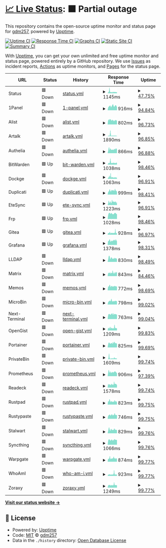# [📈 Live Status](https://gdm257.github.io/upptime): <!--live status--> **🟧 Partial outage**

This repository contains the open-source uptime monitor and status page for [gdm257](https://gdm257.github.io/upptime), powered by [Upptime](https://github.com/upptime/upptime).

[![Uptime CI](https://github.com/gdm257/upptime/workflows/Uptime%20CI/badge.svg)](https://github.com/gdm257/upptime/actions?query=workflow%3A%22Uptime+CI%22)
[![Response Time CI](https://github.com/gdm257/upptime/workflows/Response%20Time%20CI/badge.svg)](https://github.com/gdm257/upptime/actions?query=workflow%3A%22Response+Time+CI%22)
[![Graphs CI](https://github.com/gdm257/upptime/workflows/Graphs%20CI/badge.svg)](https://github.com/gdm257/upptime/actions?query=workflow%3A%22Graphs+CI%22)
[![Static Site CI](https://github.com/gdm257/upptime/workflows/Static%20Site%20CI/badge.svg)](https://github.com/gdm257/upptime/actions?query=workflow%3A%22Static+Site+CI%22)
[![Summary CI](https://github.com/gdm257/upptime/workflows/Summary%20CI/badge.svg)](https://github.com/gdm257/upptime/actions?query=workflow%3A%22Summary+CI%22)

With [Upptime](https://upptime.js.org), you can get your own unlimited and free uptime monitor and status page, powered entirely by a GitHub repository. We use [Issues](https://github.com/gdm257/upptime/issues) as incident reports, [Actions](https://github.com/gdm257/upptime/actions) as uptime monitors, and [Pages](https://gdm257.github.io/upptime) for the status page.

<!--start: status pages-->
<!-- This summary is generated by Upptime (https://github.com/upptime/upptime) -->
<!-- Do not edit this manually, your changes will be overwritten -->
<!-- prettier-ignore -->
| URL | Status | History | Response Time | Uptime |
| --- | ------ | ------- | ------------- | ------ |
| <img alt="" src="https://icons.duckduckgo.com/ip3/null.ico" height="13"> Status | 🟥 Down | [status.yml](https://github.com/gdm257/upptime/commits/HEAD/history/status.yml) | <details><summary><img alt="Response time graph" src="./graphs/status/response-time-week.png" height="20"> 1145ms</summary><br><a href="https://gdm257.github.io/upptime/history/status"><img alt="Response time 871" src="https://img.shields.io/endpoint?url=https%3A%2F%2Fraw.githubusercontent.com%2Fgdm257%2Fupptime%2FHEAD%2Fapi%2Fstatus%2Fresponse-time.json"></a><br><a href="https://gdm257.github.io/upptime/history/status"><img alt="24-hour response time 892" src="https://img.shields.io/endpoint?url=https%3A%2F%2Fraw.githubusercontent.com%2Fgdm257%2Fupptime%2FHEAD%2Fapi%2Fstatus%2Fresponse-time-day.json"></a><br><a href="https://gdm257.github.io/upptime/history/status"><img alt="7-day response time 1145" src="https://img.shields.io/endpoint?url=https%3A%2F%2Fraw.githubusercontent.com%2Fgdm257%2Fupptime%2FHEAD%2Fapi%2Fstatus%2Fresponse-time-week.json"></a><br><a href="https://gdm257.github.io/upptime/history/status"><img alt="30-day response time 1012" src="https://img.shields.io/endpoint?url=https%3A%2F%2Fraw.githubusercontent.com%2Fgdm257%2Fupptime%2FHEAD%2Fapi%2Fstatus%2Fresponse-time-month.json"></a><br><a href="https://gdm257.github.io/upptime/history/status"><img alt="1-year response time 864" src="https://img.shields.io/endpoint?url=https%3A%2F%2Fraw.githubusercontent.com%2Fgdm257%2Fupptime%2FHEAD%2Fapi%2Fstatus%2Fresponse-time-year.json"></a></details> | <details><summary><a href="https://gdm257.github.io/upptime/history/status">47.75%</a></summary><a href="https://gdm257.github.io/upptime/history/status"><img alt="All-time uptime 99.05%" src="https://img.shields.io/endpoint?url=https%3A%2F%2Fraw.githubusercontent.com%2Fgdm257%2Fupptime%2FHEAD%2Fapi%2Fstatus%2Fuptime.json"></a><br><a href="https://gdm257.github.io/upptime/history/status"><img alt="24-hour uptime 0.00%" src="https://img.shields.io/endpoint?url=https%3A%2F%2Fraw.githubusercontent.com%2Fgdm257%2Fupptime%2FHEAD%2Fapi%2Fstatus%2Fuptime-day.json"></a><br><a href="https://gdm257.github.io/upptime/history/status"><img alt="7-day uptime 47.75%" src="https://img.shields.io/endpoint?url=https%3A%2F%2Fraw.githubusercontent.com%2Fgdm257%2Fupptime%2FHEAD%2Fapi%2Fstatus%2Fuptime-week.json"></a><br><a href="https://gdm257.github.io/upptime/history/status"><img alt="30-day uptime 87.98%" src="https://img.shields.io/endpoint?url=https%3A%2F%2Fraw.githubusercontent.com%2Fgdm257%2Fupptime%2FHEAD%2Fapi%2Fstatus%2Fuptime-month.json"></a><br><a href="https://gdm257.github.io/upptime/history/status"><img alt="1-year uptime 99.00%" src="https://img.shields.io/endpoint?url=https%3A%2F%2Fraw.githubusercontent.com%2Fgdm257%2Fupptime%2FHEAD%2Fapi%2Fstatus%2Fuptime-year.json"></a></details>
| <img alt="" src="https://icons.duckduckgo.com/ip3/null.ico" height="13"> 1Panel | 🟥 Down | [1-panel.yml](https://github.com/gdm257/upptime/commits/HEAD/history/1-panel.yml) | <details><summary><img alt="Response time graph" src="./graphs/1-panel/response-time-week.png" height="20"> 916ms</summary><br><a href="https://gdm257.github.io/upptime/history/1-panel"><img alt="Response time 898" src="https://img.shields.io/endpoint?url=https%3A%2F%2Fraw.githubusercontent.com%2Fgdm257%2Fupptime%2FHEAD%2Fapi%2F1-panel%2Fresponse-time.json"></a><br><a href="https://gdm257.github.io/upptime/history/1-panel"><img alt="24-hour response time 863" src="https://img.shields.io/endpoint?url=https%3A%2F%2Fraw.githubusercontent.com%2Fgdm257%2Fupptime%2FHEAD%2Fapi%2F1-panel%2Fresponse-time-day.json"></a><br><a href="https://gdm257.github.io/upptime/history/1-panel"><img alt="7-day response time 916" src="https://img.shields.io/endpoint?url=https%3A%2F%2Fraw.githubusercontent.com%2Fgdm257%2Fupptime%2FHEAD%2Fapi%2F1-panel%2Fresponse-time-week.json"></a><br><a href="https://gdm257.github.io/upptime/history/1-panel"><img alt="30-day response time 898" src="https://img.shields.io/endpoint?url=https%3A%2F%2Fraw.githubusercontent.com%2Fgdm257%2Fupptime%2FHEAD%2Fapi%2F1-panel%2Fresponse-time-month.json"></a><br><a href="https://gdm257.github.io/upptime/history/1-panel"><img alt="1-year response time 898" src="https://img.shields.io/endpoint?url=https%3A%2F%2Fraw.githubusercontent.com%2Fgdm257%2Fupptime%2FHEAD%2Fapi%2F1-panel%2Fresponse-time-year.json"></a></details> | <details><summary><a href="https://gdm257.github.io/upptime/history/1-panel">94.84%</a></summary><a href="https://gdm257.github.io/upptime/history/1-panel"><img alt="All-time uptime 95.82%" src="https://img.shields.io/endpoint?url=https%3A%2F%2Fraw.githubusercontent.com%2Fgdm257%2Fupptime%2FHEAD%2Fapi%2F1-panel%2Fuptime.json"></a><br><a href="https://gdm257.github.io/upptime/history/1-panel"><img alt="24-hour uptime 73.11%" src="https://img.shields.io/endpoint?url=https%3A%2F%2Fraw.githubusercontent.com%2Fgdm257%2Fupptime%2FHEAD%2Fapi%2F1-panel%2Fuptime-day.json"></a><br><a href="https://gdm257.github.io/upptime/history/1-panel"><img alt="7-day uptime 94.84%" src="https://img.shields.io/endpoint?url=https%3A%2F%2Fraw.githubusercontent.com%2Fgdm257%2Fupptime%2FHEAD%2Fapi%2F1-panel%2Fuptime-week.json"></a><br><a href="https://gdm257.github.io/upptime/history/1-panel"><img alt="30-day uptime 95.82%" src="https://img.shields.io/endpoint?url=https%3A%2F%2Fraw.githubusercontent.com%2Fgdm257%2Fupptime%2FHEAD%2Fapi%2F1-panel%2Fuptime-month.json"></a><br><a href="https://gdm257.github.io/upptime/history/1-panel"><img alt="1-year uptime 95.82%" src="https://img.shields.io/endpoint?url=https%3A%2F%2Fraw.githubusercontent.com%2Fgdm257%2Fupptime%2FHEAD%2Fapi%2F1-panel%2Fuptime-year.json"></a></details>
| <img alt="" src="https://icons.duckduckgo.com/ip3/null.ico" height="13"> Alist | 🟥 Down | [alist.yml](https://github.com/gdm257/upptime/commits/HEAD/history/alist.yml) | <details><summary><img alt="Response time graph" src="./graphs/alist/response-time-week.png" height="20"> 802ms</summary><br><a href="https://gdm257.github.io/upptime/history/alist"><img alt="Response time 840" src="https://img.shields.io/endpoint?url=https%3A%2F%2Fraw.githubusercontent.com%2Fgdm257%2Fupptime%2FHEAD%2Fapi%2Falist%2Fresponse-time.json"></a><br><a href="https://gdm257.github.io/upptime/history/alist"><img alt="24-hour response time 750" src="https://img.shields.io/endpoint?url=https%3A%2F%2Fraw.githubusercontent.com%2Fgdm257%2Fupptime%2FHEAD%2Fapi%2Falist%2Fresponse-time-day.json"></a><br><a href="https://gdm257.github.io/upptime/history/alist"><img alt="7-day response time 802" src="https://img.shields.io/endpoint?url=https%3A%2F%2Fraw.githubusercontent.com%2Fgdm257%2Fupptime%2FHEAD%2Fapi%2Falist%2Fresponse-time-week.json"></a><br><a href="https://gdm257.github.io/upptime/history/alist"><img alt="30-day response time 840" src="https://img.shields.io/endpoint?url=https%3A%2F%2Fraw.githubusercontent.com%2Fgdm257%2Fupptime%2FHEAD%2Fapi%2Falist%2Fresponse-time-month.json"></a><br><a href="https://gdm257.github.io/upptime/history/alist"><img alt="1-year response time 840" src="https://img.shields.io/endpoint?url=https%3A%2F%2Fraw.githubusercontent.com%2Fgdm257%2Fupptime%2FHEAD%2Fapi%2Falist%2Fresponse-time-year.json"></a></details> | <details><summary><a href="https://gdm257.github.io/upptime/history/alist">96.73%</a></summary><a href="https://gdm257.github.io/upptime/history/alist"><img alt="All-time uptime 96.05%" src="https://img.shields.io/endpoint?url=https%3A%2F%2Fraw.githubusercontent.com%2Fgdm257%2Fupptime%2FHEAD%2Fapi%2Falist%2Fuptime.json"></a><br><a href="https://gdm257.github.io/upptime/history/alist"><img alt="24-hour uptime 86.21%" src="https://img.shields.io/endpoint?url=https%3A%2F%2Fraw.githubusercontent.com%2Fgdm257%2Fupptime%2FHEAD%2Fapi%2Falist%2Fuptime-day.json"></a><br><a href="https://gdm257.github.io/upptime/history/alist"><img alt="7-day uptime 96.73%" src="https://img.shields.io/endpoint?url=https%3A%2F%2Fraw.githubusercontent.com%2Fgdm257%2Fupptime%2FHEAD%2Fapi%2Falist%2Fuptime-week.json"></a><br><a href="https://gdm257.github.io/upptime/history/alist"><img alt="30-day uptime 96.05%" src="https://img.shields.io/endpoint?url=https%3A%2F%2Fraw.githubusercontent.com%2Fgdm257%2Fupptime%2FHEAD%2Fapi%2Falist%2Fuptime-month.json"></a><br><a href="https://gdm257.github.io/upptime/history/alist"><img alt="1-year uptime 96.05%" src="https://img.shields.io/endpoint?url=https%3A%2F%2Fraw.githubusercontent.com%2Fgdm257%2Fupptime%2FHEAD%2Fapi%2Falist%2Fuptime-year.json"></a></details>
| <img alt="" src="https://icons.duckduckgo.com/ip3/null.ico" height="13"> Artalk | 🟥 Down | [artalk.yml](https://github.com/gdm257/upptime/commits/HEAD/history/artalk.yml) | <details><summary><img alt="Response time graph" src="./graphs/artalk/response-time-week.png" height="20"> 1890ms</summary><br><a href="https://gdm257.github.io/upptime/history/artalk"><img alt="Response time 1506" src="https://img.shields.io/endpoint?url=https%3A%2F%2Fraw.githubusercontent.com%2Fgdm257%2Fupptime%2FHEAD%2Fapi%2Fartalk%2Fresponse-time.json"></a><br><a href="https://gdm257.github.io/upptime/history/artalk"><img alt="24-hour response time 973" src="https://img.shields.io/endpoint?url=https%3A%2F%2Fraw.githubusercontent.com%2Fgdm257%2Fupptime%2FHEAD%2Fapi%2Fartalk%2Fresponse-time-day.json"></a><br><a href="https://gdm257.github.io/upptime/history/artalk"><img alt="7-day response time 1890" src="https://img.shields.io/endpoint?url=https%3A%2F%2Fraw.githubusercontent.com%2Fgdm257%2Fupptime%2FHEAD%2Fapi%2Fartalk%2Fresponse-time-week.json"></a><br><a href="https://gdm257.github.io/upptime/history/artalk"><img alt="30-day response time 1506" src="https://img.shields.io/endpoint?url=https%3A%2F%2Fraw.githubusercontent.com%2Fgdm257%2Fupptime%2FHEAD%2Fapi%2Fartalk%2Fresponse-time-month.json"></a><br><a href="https://gdm257.github.io/upptime/history/artalk"><img alt="1-year response time 1506" src="https://img.shields.io/endpoint?url=https%3A%2F%2Fraw.githubusercontent.com%2Fgdm257%2Fupptime%2FHEAD%2Fapi%2Fartalk%2Fresponse-time-year.json"></a></details> | <details><summary><a href="https://gdm257.github.io/upptime/history/artalk">96.85%</a></summary><a href="https://gdm257.github.io/upptime/history/artalk"><img alt="All-time uptime 97.45%" src="https://img.shields.io/endpoint?url=https%3A%2F%2Fraw.githubusercontent.com%2Fgdm257%2Fupptime%2FHEAD%2Fapi%2Fartalk%2Fuptime.json"></a><br><a href="https://gdm257.github.io/upptime/history/artalk"><img alt="24-hour uptime 86.53%" src="https://img.shields.io/endpoint?url=https%3A%2F%2Fraw.githubusercontent.com%2Fgdm257%2Fupptime%2FHEAD%2Fapi%2Fartalk%2Fuptime-day.json"></a><br><a href="https://gdm257.github.io/upptime/history/artalk"><img alt="7-day uptime 96.85%" src="https://img.shields.io/endpoint?url=https%3A%2F%2Fraw.githubusercontent.com%2Fgdm257%2Fupptime%2FHEAD%2Fapi%2Fartalk%2Fuptime-week.json"></a><br><a href="https://gdm257.github.io/upptime/history/artalk"><img alt="30-day uptime 97.45%" src="https://img.shields.io/endpoint?url=https%3A%2F%2Fraw.githubusercontent.com%2Fgdm257%2Fupptime%2FHEAD%2Fapi%2Fartalk%2Fuptime-month.json"></a><br><a href="https://gdm257.github.io/upptime/history/artalk"><img alt="1-year uptime 97.45%" src="https://img.shields.io/endpoint?url=https%3A%2F%2Fraw.githubusercontent.com%2Fgdm257%2Fupptime%2FHEAD%2Fapi%2Fartalk%2Fuptime-year.json"></a></details>
| <img alt="" src="https://icons.duckduckgo.com/ip3/null.ico" height="13"> Authelia | 🟥 Down | [authelia.yml](https://github.com/gdm257/upptime/commits/HEAD/history/authelia.yml) | <details><summary><img alt="Response time graph" src="./graphs/authelia/response-time-week.png" height="20"> 866ms</summary><br><a href="https://gdm257.github.io/upptime/history/authelia"><img alt="Response time 823" src="https://img.shields.io/endpoint?url=https%3A%2F%2Fraw.githubusercontent.com%2Fgdm257%2Fupptime%2FHEAD%2Fapi%2Fauthelia%2Fresponse-time.json"></a><br><a href="https://gdm257.github.io/upptime/history/authelia"><img alt="24-hour response time 902" src="https://img.shields.io/endpoint?url=https%3A%2F%2Fraw.githubusercontent.com%2Fgdm257%2Fupptime%2FHEAD%2Fapi%2Fauthelia%2Fresponse-time-day.json"></a><br><a href="https://gdm257.github.io/upptime/history/authelia"><img alt="7-day response time 866" src="https://img.shields.io/endpoint?url=https%3A%2F%2Fraw.githubusercontent.com%2Fgdm257%2Fupptime%2FHEAD%2Fapi%2Fauthelia%2Fresponse-time-week.json"></a><br><a href="https://gdm257.github.io/upptime/history/authelia"><img alt="30-day response time 823" src="https://img.shields.io/endpoint?url=https%3A%2F%2Fraw.githubusercontent.com%2Fgdm257%2Fupptime%2FHEAD%2Fapi%2Fauthelia%2Fresponse-time-month.json"></a><br><a href="https://gdm257.github.io/upptime/history/authelia"><img alt="1-year response time 823" src="https://img.shields.io/endpoint?url=https%3A%2F%2Fraw.githubusercontent.com%2Fgdm257%2Fupptime%2FHEAD%2Fapi%2Fauthelia%2Fresponse-time-year.json"></a></details> | <details><summary><a href="https://gdm257.github.io/upptime/history/authelia">96.88%</a></summary><a href="https://gdm257.github.io/upptime/history/authelia"><img alt="All-time uptime 97.47%" src="https://img.shields.io/endpoint?url=https%3A%2F%2Fraw.githubusercontent.com%2Fgdm257%2Fupptime%2FHEAD%2Fapi%2Fauthelia%2Fuptime.json"></a><br><a href="https://gdm257.github.io/upptime/history/authelia"><img alt="24-hour uptime 86.66%" src="https://img.shields.io/endpoint?url=https%3A%2F%2Fraw.githubusercontent.com%2Fgdm257%2Fupptime%2FHEAD%2Fapi%2Fauthelia%2Fuptime-day.json"></a><br><a href="https://gdm257.github.io/upptime/history/authelia"><img alt="7-day uptime 96.88%" src="https://img.shields.io/endpoint?url=https%3A%2F%2Fraw.githubusercontent.com%2Fgdm257%2Fupptime%2FHEAD%2Fapi%2Fauthelia%2Fuptime-week.json"></a><br><a href="https://gdm257.github.io/upptime/history/authelia"><img alt="30-day uptime 97.47%" src="https://img.shields.io/endpoint?url=https%3A%2F%2Fraw.githubusercontent.com%2Fgdm257%2Fupptime%2FHEAD%2Fapi%2Fauthelia%2Fuptime-month.json"></a><br><a href="https://gdm257.github.io/upptime/history/authelia"><img alt="1-year uptime 97.47%" src="https://img.shields.io/endpoint?url=https%3A%2F%2Fraw.githubusercontent.com%2Fgdm257%2Fupptime%2FHEAD%2Fapi%2Fauthelia%2Fuptime-year.json"></a></details>
| <img alt="" src="https://icons.duckduckgo.com/ip3/null.ico" height="13"> BitWarden | 🟩 Up | [bit-warden.yml](https://github.com/gdm257/upptime/commits/HEAD/history/bit-warden.yml) | <details><summary><img alt="Response time graph" src="./graphs/bit-warden/response-time-week.png" height="20"> 1038ms</summary><br><a href="https://gdm257.github.io/upptime/history/bit-warden"><img alt="Response time 962" src="https://img.shields.io/endpoint?url=https%3A%2F%2Fraw.githubusercontent.com%2Fgdm257%2Fupptime%2FHEAD%2Fapi%2Fbit-warden%2Fresponse-time.json"></a><br><a href="https://gdm257.github.io/upptime/history/bit-warden"><img alt="24-hour response time 878" src="https://img.shields.io/endpoint?url=https%3A%2F%2Fraw.githubusercontent.com%2Fgdm257%2Fupptime%2FHEAD%2Fapi%2Fbit-warden%2Fresponse-time-day.json"></a><br><a href="https://gdm257.github.io/upptime/history/bit-warden"><img alt="7-day response time 1038" src="https://img.shields.io/endpoint?url=https%3A%2F%2Fraw.githubusercontent.com%2Fgdm257%2Fupptime%2FHEAD%2Fapi%2Fbit-warden%2Fresponse-time-week.json"></a><br><a href="https://gdm257.github.io/upptime/history/bit-warden"><img alt="30-day response time 962" src="https://img.shields.io/endpoint?url=https%3A%2F%2Fraw.githubusercontent.com%2Fgdm257%2Fupptime%2FHEAD%2Fapi%2Fbit-warden%2Fresponse-time-month.json"></a><br><a href="https://gdm257.github.io/upptime/history/bit-warden"><img alt="1-year response time 962" src="https://img.shields.io/endpoint?url=https%3A%2F%2Fraw.githubusercontent.com%2Fgdm257%2Fupptime%2FHEAD%2Fapi%2Fbit-warden%2Fresponse-time-year.json"></a></details> | <details><summary><a href="https://gdm257.github.io/upptime/history/bit-warden">98.46%</a></summary><a href="https://gdm257.github.io/upptime/history/bit-warden"><img alt="All-time uptime 98.75%" src="https://img.shields.io/endpoint?url=https%3A%2F%2Fraw.githubusercontent.com%2Fgdm257%2Fupptime%2FHEAD%2Fapi%2Fbit-warden%2Fuptime.json"></a><br><a href="https://gdm257.github.io/upptime/history/bit-warden"><img alt="24-hour uptime 97.59%" src="https://img.shields.io/endpoint?url=https%3A%2F%2Fraw.githubusercontent.com%2Fgdm257%2Fupptime%2FHEAD%2Fapi%2Fbit-warden%2Fuptime-day.json"></a><br><a href="https://gdm257.github.io/upptime/history/bit-warden"><img alt="7-day uptime 98.46%" src="https://img.shields.io/endpoint?url=https%3A%2F%2Fraw.githubusercontent.com%2Fgdm257%2Fupptime%2FHEAD%2Fapi%2Fbit-warden%2Fuptime-week.json"></a><br><a href="https://gdm257.github.io/upptime/history/bit-warden"><img alt="30-day uptime 98.75%" src="https://img.shields.io/endpoint?url=https%3A%2F%2Fraw.githubusercontent.com%2Fgdm257%2Fupptime%2FHEAD%2Fapi%2Fbit-warden%2Fuptime-month.json"></a><br><a href="https://gdm257.github.io/upptime/history/bit-warden"><img alt="1-year uptime 98.75%" src="https://img.shields.io/endpoint?url=https%3A%2F%2Fraw.githubusercontent.com%2Fgdm257%2Fupptime%2FHEAD%2Fapi%2Fbit-warden%2Fuptime-year.json"></a></details>
| <img alt="" src="https://icons.duckduckgo.com/ip3/null.ico" height="13"> Dockge | 🟥 Down | [dockge.yml](https://github.com/gdm257/upptime/commits/HEAD/history/dockge.yml) | <details><summary><img alt="Response time graph" src="./graphs/dockge/response-time-week.png" height="20"> 1063ms</summary><br><a href="https://gdm257.github.io/upptime/history/dockge"><img alt="Response time 920" src="https://img.shields.io/endpoint?url=https%3A%2F%2Fraw.githubusercontent.com%2Fgdm257%2Fupptime%2FHEAD%2Fapi%2Fdockge%2Fresponse-time.json"></a><br><a href="https://gdm257.github.io/upptime/history/dockge"><img alt="24-hour response time 770" src="https://img.shields.io/endpoint?url=https%3A%2F%2Fraw.githubusercontent.com%2Fgdm257%2Fupptime%2FHEAD%2Fapi%2Fdockge%2Fresponse-time-day.json"></a><br><a href="https://gdm257.github.io/upptime/history/dockge"><img alt="7-day response time 1063" src="https://img.shields.io/endpoint?url=https%3A%2F%2Fraw.githubusercontent.com%2Fgdm257%2Fupptime%2FHEAD%2Fapi%2Fdockge%2Fresponse-time-week.json"></a><br><a href="https://gdm257.github.io/upptime/history/dockge"><img alt="30-day response time 920" src="https://img.shields.io/endpoint?url=https%3A%2F%2Fraw.githubusercontent.com%2Fgdm257%2Fupptime%2FHEAD%2Fapi%2Fdockge%2Fresponse-time-month.json"></a><br><a href="https://gdm257.github.io/upptime/history/dockge"><img alt="1-year response time 920" src="https://img.shields.io/endpoint?url=https%3A%2F%2Fraw.githubusercontent.com%2Fgdm257%2Fupptime%2FHEAD%2Fapi%2Fdockge%2Fresponse-time-year.json"></a></details> | <details><summary><a href="https://gdm257.github.io/upptime/history/dockge">96.91%</a></summary><a href="https://gdm257.github.io/upptime/history/dockge"><img alt="All-time uptime 97.49%" src="https://img.shields.io/endpoint?url=https%3A%2F%2Fraw.githubusercontent.com%2Fgdm257%2Fupptime%2FHEAD%2Fapi%2Fdockge%2Fuptime.json"></a><br><a href="https://gdm257.github.io/upptime/history/dockge"><img alt="24-hour uptime 86.66%" src="https://img.shields.io/endpoint?url=https%3A%2F%2Fraw.githubusercontent.com%2Fgdm257%2Fupptime%2FHEAD%2Fapi%2Fdockge%2Fuptime-day.json"></a><br><a href="https://gdm257.github.io/upptime/history/dockge"><img alt="7-day uptime 96.91%" src="https://img.shields.io/endpoint?url=https%3A%2F%2Fraw.githubusercontent.com%2Fgdm257%2Fupptime%2FHEAD%2Fapi%2Fdockge%2Fuptime-week.json"></a><br><a href="https://gdm257.github.io/upptime/history/dockge"><img alt="30-day uptime 97.49%" src="https://img.shields.io/endpoint?url=https%3A%2F%2Fraw.githubusercontent.com%2Fgdm257%2Fupptime%2FHEAD%2Fapi%2Fdockge%2Fuptime-month.json"></a><br><a href="https://gdm257.github.io/upptime/history/dockge"><img alt="1-year uptime 97.49%" src="https://img.shields.io/endpoint?url=https%3A%2F%2Fraw.githubusercontent.com%2Fgdm257%2Fupptime%2FHEAD%2Fapi%2Fdockge%2Fuptime-year.json"></a></details>
| <img alt="" src="https://icons.duckduckgo.com/ip3/null.ico" height="13"> Duplicati | 🟩 Up | [duplicati.yml](https://github.com/gdm257/upptime/commits/HEAD/history/duplicati.yml) | <details><summary><img alt="Response time graph" src="./graphs/duplicati/response-time-week.png" height="20"> 999ms</summary><br><a href="https://gdm257.github.io/upptime/history/duplicati"><img alt="Response time 921" src="https://img.shields.io/endpoint?url=https%3A%2F%2Fraw.githubusercontent.com%2Fgdm257%2Fupptime%2FHEAD%2Fapi%2Fduplicati%2Fresponse-time.json"></a><br><a href="https://gdm257.github.io/upptime/history/duplicati"><img alt="24-hour response time 1010" src="https://img.shields.io/endpoint?url=https%3A%2F%2Fraw.githubusercontent.com%2Fgdm257%2Fupptime%2FHEAD%2Fapi%2Fduplicati%2Fresponse-time-day.json"></a><br><a href="https://gdm257.github.io/upptime/history/duplicati"><img alt="7-day response time 999" src="https://img.shields.io/endpoint?url=https%3A%2F%2Fraw.githubusercontent.com%2Fgdm257%2Fupptime%2FHEAD%2Fapi%2Fduplicati%2Fresponse-time-week.json"></a><br><a href="https://gdm257.github.io/upptime/history/duplicati"><img alt="30-day response time 921" src="https://img.shields.io/endpoint?url=https%3A%2F%2Fraw.githubusercontent.com%2Fgdm257%2Fupptime%2FHEAD%2Fapi%2Fduplicati%2Fresponse-time-month.json"></a><br><a href="https://gdm257.github.io/upptime/history/duplicati"><img alt="1-year response time 921" src="https://img.shields.io/endpoint?url=https%3A%2F%2Fraw.githubusercontent.com%2Fgdm257%2Fupptime%2FHEAD%2Fapi%2Fduplicati%2Fresponse-time-year.json"></a></details> | <details><summary><a href="https://gdm257.github.io/upptime/history/duplicati">98.41%</a></summary><a href="https://gdm257.github.io/upptime/history/duplicati"><img alt="All-time uptime 98.49%" src="https://img.shields.io/endpoint?url=https%3A%2F%2Fraw.githubusercontent.com%2Fgdm257%2Fupptime%2FHEAD%2Fapi%2Fduplicati%2Fuptime.json"></a><br><a href="https://gdm257.github.io/upptime/history/duplicati"><img alt="24-hour uptime 97.50%" src="https://img.shields.io/endpoint?url=https%3A%2F%2Fraw.githubusercontent.com%2Fgdm257%2Fupptime%2FHEAD%2Fapi%2Fduplicati%2Fuptime-day.json"></a><br><a href="https://gdm257.github.io/upptime/history/duplicati"><img alt="7-day uptime 98.41%" src="https://img.shields.io/endpoint?url=https%3A%2F%2Fraw.githubusercontent.com%2Fgdm257%2Fupptime%2FHEAD%2Fapi%2Fduplicati%2Fuptime-week.json"></a><br><a href="https://gdm257.github.io/upptime/history/duplicati"><img alt="30-day uptime 98.49%" src="https://img.shields.io/endpoint?url=https%3A%2F%2Fraw.githubusercontent.com%2Fgdm257%2Fupptime%2FHEAD%2Fapi%2Fduplicati%2Fuptime-month.json"></a><br><a href="https://gdm257.github.io/upptime/history/duplicati"><img alt="1-year uptime 98.49%" src="https://img.shields.io/endpoint?url=https%3A%2F%2Fraw.githubusercontent.com%2Fgdm257%2Fupptime%2FHEAD%2Fapi%2Fduplicati%2Fuptime-year.json"></a></details>
| <img alt="" src="https://icons.duckduckgo.com/ip3/null.ico" height="13"> EteSync | 🟩 Up | [ete-sync.yml](https://github.com/gdm257/upptime/commits/HEAD/history/ete-sync.yml) | <details><summary><img alt="Response time graph" src="./graphs/ete-sync/response-time-week.png" height="20"> 1223ms</summary><br><a href="https://gdm257.github.io/upptime/history/ete-sync"><img alt="Response time 1105" src="https://img.shields.io/endpoint?url=https%3A%2F%2Fraw.githubusercontent.com%2Fgdm257%2Fupptime%2FHEAD%2Fapi%2Fete-sync%2Fresponse-time.json"></a><br><a href="https://gdm257.github.io/upptime/history/ete-sync"><img alt="24-hour response time 1154" src="https://img.shields.io/endpoint?url=https%3A%2F%2Fraw.githubusercontent.com%2Fgdm257%2Fupptime%2FHEAD%2Fapi%2Fete-sync%2Fresponse-time-day.json"></a><br><a href="https://gdm257.github.io/upptime/history/ete-sync"><img alt="7-day response time 1223" src="https://img.shields.io/endpoint?url=https%3A%2F%2Fraw.githubusercontent.com%2Fgdm257%2Fupptime%2FHEAD%2Fapi%2Fete-sync%2Fresponse-time-week.json"></a><br><a href="https://gdm257.github.io/upptime/history/ete-sync"><img alt="30-day response time 1105" src="https://img.shields.io/endpoint?url=https%3A%2F%2Fraw.githubusercontent.com%2Fgdm257%2Fupptime%2FHEAD%2Fapi%2Fete-sync%2Fresponse-time-month.json"></a><br><a href="https://gdm257.github.io/upptime/history/ete-sync"><img alt="1-year response time 1105" src="https://img.shields.io/endpoint?url=https%3A%2F%2Fraw.githubusercontent.com%2Fgdm257%2Fupptime%2FHEAD%2Fapi%2Fete-sync%2Fresponse-time-year.json"></a></details> | <details><summary><a href="https://gdm257.github.io/upptime/history/ete-sync">96.91%</a></summary><a href="https://gdm257.github.io/upptime/history/ete-sync"><img alt="All-time uptime 97.37%" src="https://img.shields.io/endpoint?url=https%3A%2F%2Fraw.githubusercontent.com%2Fgdm257%2Fupptime%2FHEAD%2Fapi%2Fete-sync%2Fuptime.json"></a><br><a href="https://gdm257.github.io/upptime/history/ete-sync"><img alt="24-hour uptime 86.94%" src="https://img.shields.io/endpoint?url=https%3A%2F%2Fraw.githubusercontent.com%2Fgdm257%2Fupptime%2FHEAD%2Fapi%2Fete-sync%2Fuptime-day.json"></a><br><a href="https://gdm257.github.io/upptime/history/ete-sync"><img alt="7-day uptime 96.91%" src="https://img.shields.io/endpoint?url=https%3A%2F%2Fraw.githubusercontent.com%2Fgdm257%2Fupptime%2FHEAD%2Fapi%2Fete-sync%2Fuptime-week.json"></a><br><a href="https://gdm257.github.io/upptime/history/ete-sync"><img alt="30-day uptime 97.37%" src="https://img.shields.io/endpoint?url=https%3A%2F%2Fraw.githubusercontent.com%2Fgdm257%2Fupptime%2FHEAD%2Fapi%2Fete-sync%2Fuptime-month.json"></a><br><a href="https://gdm257.github.io/upptime/history/ete-sync"><img alt="1-year uptime 97.37%" src="https://img.shields.io/endpoint?url=https%3A%2F%2Fraw.githubusercontent.com%2Fgdm257%2Fupptime%2FHEAD%2Fapi%2Fete-sync%2Fuptime-year.json"></a></details>
| <img alt="" src="https://icons.duckduckgo.com/ip3/null.ico" height="13"> Frp | 🟩 Up | [frp.yml](https://github.com/gdm257/upptime/commits/HEAD/history/frp.yml) | <details><summary><img alt="Response time graph" src="./graphs/frp/response-time-week.png" height="20"> 1028ms</summary><br><a href="https://gdm257.github.io/upptime/history/frp"><img alt="Response time 981" src="https://img.shields.io/endpoint?url=https%3A%2F%2Fraw.githubusercontent.com%2Fgdm257%2Fupptime%2FHEAD%2Fapi%2Ffrp%2Fresponse-time.json"></a><br><a href="https://gdm257.github.io/upptime/history/frp"><img alt="24-hour response time 1052" src="https://img.shields.io/endpoint?url=https%3A%2F%2Fraw.githubusercontent.com%2Fgdm257%2Fupptime%2FHEAD%2Fapi%2Ffrp%2Fresponse-time-day.json"></a><br><a href="https://gdm257.github.io/upptime/history/frp"><img alt="7-day response time 1028" src="https://img.shields.io/endpoint?url=https%3A%2F%2Fraw.githubusercontent.com%2Fgdm257%2Fupptime%2FHEAD%2Fapi%2Ffrp%2Fresponse-time-week.json"></a><br><a href="https://gdm257.github.io/upptime/history/frp"><img alt="30-day response time 981" src="https://img.shields.io/endpoint?url=https%3A%2F%2Fraw.githubusercontent.com%2Fgdm257%2Fupptime%2FHEAD%2Fapi%2Ffrp%2Fresponse-time-month.json"></a><br><a href="https://gdm257.github.io/upptime/history/frp"><img alt="1-year response time 981" src="https://img.shields.io/endpoint?url=https%3A%2F%2Fraw.githubusercontent.com%2Fgdm257%2Fupptime%2FHEAD%2Fapi%2Ffrp%2Fresponse-time-year.json"></a></details> | <details><summary><a href="https://gdm257.github.io/upptime/history/frp">98.46%</a></summary><a href="https://gdm257.github.io/upptime/history/frp"><img alt="All-time uptime 98.60%" src="https://img.shields.io/endpoint?url=https%3A%2F%2Fraw.githubusercontent.com%2Fgdm257%2Fupptime%2FHEAD%2Fapi%2Ffrp%2Fuptime.json"></a><br><a href="https://gdm257.github.io/upptime/history/frp"><img alt="24-hour uptime 97.63%" src="https://img.shields.io/endpoint?url=https%3A%2F%2Fraw.githubusercontent.com%2Fgdm257%2Fupptime%2FHEAD%2Fapi%2Ffrp%2Fuptime-day.json"></a><br><a href="https://gdm257.github.io/upptime/history/frp"><img alt="7-day uptime 98.46%" src="https://img.shields.io/endpoint?url=https%3A%2F%2Fraw.githubusercontent.com%2Fgdm257%2Fupptime%2FHEAD%2Fapi%2Ffrp%2Fuptime-week.json"></a><br><a href="https://gdm257.github.io/upptime/history/frp"><img alt="30-day uptime 98.60%" src="https://img.shields.io/endpoint?url=https%3A%2F%2Fraw.githubusercontent.com%2Fgdm257%2Fupptime%2FHEAD%2Fapi%2Ffrp%2Fuptime-month.json"></a><br><a href="https://gdm257.github.io/upptime/history/frp"><img alt="1-year uptime 98.60%" src="https://img.shields.io/endpoint?url=https%3A%2F%2Fraw.githubusercontent.com%2Fgdm257%2Fupptime%2FHEAD%2Fapi%2Ffrp%2Fuptime-year.json"></a></details>
| <img alt="" src="https://icons.duckduckgo.com/ip3/null.ico" height="13"> Gitea | 🟩 Up | [gitea.yml](https://github.com/gdm257/upptime/commits/HEAD/history/gitea.yml) | <details><summary><img alt="Response time graph" src="./graphs/gitea/response-time-week.png" height="20"> 928ms</summary><br><a href="https://gdm257.github.io/upptime/history/gitea"><img alt="Response time 828" src="https://img.shields.io/endpoint?url=https%3A%2F%2Fraw.githubusercontent.com%2Fgdm257%2Fupptime%2FHEAD%2Fapi%2Fgitea%2Fresponse-time.json"></a><br><a href="https://gdm257.github.io/upptime/history/gitea"><img alt="24-hour response time 1180" src="https://img.shields.io/endpoint?url=https%3A%2F%2Fraw.githubusercontent.com%2Fgdm257%2Fupptime%2FHEAD%2Fapi%2Fgitea%2Fresponse-time-day.json"></a><br><a href="https://gdm257.github.io/upptime/history/gitea"><img alt="7-day response time 928" src="https://img.shields.io/endpoint?url=https%3A%2F%2Fraw.githubusercontent.com%2Fgdm257%2Fupptime%2FHEAD%2Fapi%2Fgitea%2Fresponse-time-week.json"></a><br><a href="https://gdm257.github.io/upptime/history/gitea"><img alt="30-day response time 828" src="https://img.shields.io/endpoint?url=https%3A%2F%2Fraw.githubusercontent.com%2Fgdm257%2Fupptime%2FHEAD%2Fapi%2Fgitea%2Fresponse-time-month.json"></a><br><a href="https://gdm257.github.io/upptime/history/gitea"><img alt="1-year response time 828" src="https://img.shields.io/endpoint?url=https%3A%2F%2Fraw.githubusercontent.com%2Fgdm257%2Fupptime%2FHEAD%2Fapi%2Fgitea%2Fresponse-time-year.json"></a></details> | <details><summary><a href="https://gdm257.github.io/upptime/history/gitea">96.97%</a></summary><a href="https://gdm257.github.io/upptime/history/gitea"><img alt="All-time uptime 96.21%" src="https://img.shields.io/endpoint?url=https%3A%2F%2Fraw.githubusercontent.com%2Fgdm257%2Fupptime%2FHEAD%2Fapi%2Fgitea%2Fuptime.json"></a><br><a href="https://gdm257.github.io/upptime/history/gitea"><img alt="24-hour uptime 87.11%" src="https://img.shields.io/endpoint?url=https%3A%2F%2Fraw.githubusercontent.com%2Fgdm257%2Fupptime%2FHEAD%2Fapi%2Fgitea%2Fuptime-day.json"></a><br><a href="https://gdm257.github.io/upptime/history/gitea"><img alt="7-day uptime 96.97%" src="https://img.shields.io/endpoint?url=https%3A%2F%2Fraw.githubusercontent.com%2Fgdm257%2Fupptime%2FHEAD%2Fapi%2Fgitea%2Fuptime-week.json"></a><br><a href="https://gdm257.github.io/upptime/history/gitea"><img alt="30-day uptime 96.21%" src="https://img.shields.io/endpoint?url=https%3A%2F%2Fraw.githubusercontent.com%2Fgdm257%2Fupptime%2FHEAD%2Fapi%2Fgitea%2Fuptime-month.json"></a><br><a href="https://gdm257.github.io/upptime/history/gitea"><img alt="1-year uptime 96.21%" src="https://img.shields.io/endpoint?url=https%3A%2F%2Fraw.githubusercontent.com%2Fgdm257%2Fupptime%2FHEAD%2Fapi%2Fgitea%2Fuptime-year.json"></a></details>
| <img alt="" src="https://icons.duckduckgo.com/ip3/null.ico" height="13"> Grafana | 🟩 Up | [grafana.yml](https://github.com/gdm257/upptime/commits/HEAD/history/grafana.yml) | <details><summary><img alt="Response time graph" src="./graphs/grafana/response-time-week.png" height="20"> 1378ms</summary><br><a href="https://gdm257.github.io/upptime/history/grafana"><img alt="Response time 1284" src="https://img.shields.io/endpoint?url=https%3A%2F%2Fraw.githubusercontent.com%2Fgdm257%2Fupptime%2FHEAD%2Fapi%2Fgrafana%2Fresponse-time.json"></a><br><a href="https://gdm257.github.io/upptime/history/grafana"><img alt="24-hour response time 1422" src="https://img.shields.io/endpoint?url=https%3A%2F%2Fraw.githubusercontent.com%2Fgdm257%2Fupptime%2FHEAD%2Fapi%2Fgrafana%2Fresponse-time-day.json"></a><br><a href="https://gdm257.github.io/upptime/history/grafana"><img alt="7-day response time 1378" src="https://img.shields.io/endpoint?url=https%3A%2F%2Fraw.githubusercontent.com%2Fgdm257%2Fupptime%2FHEAD%2Fapi%2Fgrafana%2Fresponse-time-week.json"></a><br><a href="https://gdm257.github.io/upptime/history/grafana"><img alt="30-day response time 1284" src="https://img.shields.io/endpoint?url=https%3A%2F%2Fraw.githubusercontent.com%2Fgdm257%2Fupptime%2FHEAD%2Fapi%2Fgrafana%2Fresponse-time-month.json"></a><br><a href="https://gdm257.github.io/upptime/history/grafana"><img alt="1-year response time 1284" src="https://img.shields.io/endpoint?url=https%3A%2F%2Fraw.githubusercontent.com%2Fgdm257%2Fupptime%2FHEAD%2Fapi%2Fgrafana%2Fresponse-time-year.json"></a></details> | <details><summary><a href="https://gdm257.github.io/upptime/history/grafana">98.31%</a></summary><a href="https://gdm257.github.io/upptime/history/grafana"><img alt="All-time uptime 98.25%" src="https://img.shields.io/endpoint?url=https%3A%2F%2Fraw.githubusercontent.com%2Fgdm257%2Fupptime%2FHEAD%2Fapi%2Fgrafana%2Fuptime.json"></a><br><a href="https://gdm257.github.io/upptime/history/grafana"><img alt="24-hour uptime 97.75%" src="https://img.shields.io/endpoint?url=https%3A%2F%2Fraw.githubusercontent.com%2Fgdm257%2Fupptime%2FHEAD%2Fapi%2Fgrafana%2Fuptime-day.json"></a><br><a href="https://gdm257.github.io/upptime/history/grafana"><img alt="7-day uptime 98.31%" src="https://img.shields.io/endpoint?url=https%3A%2F%2Fraw.githubusercontent.com%2Fgdm257%2Fupptime%2FHEAD%2Fapi%2Fgrafana%2Fuptime-week.json"></a><br><a href="https://gdm257.github.io/upptime/history/grafana"><img alt="30-day uptime 98.25%" src="https://img.shields.io/endpoint?url=https%3A%2F%2Fraw.githubusercontent.com%2Fgdm257%2Fupptime%2FHEAD%2Fapi%2Fgrafana%2Fuptime-month.json"></a><br><a href="https://gdm257.github.io/upptime/history/grafana"><img alt="1-year uptime 98.25%" src="https://img.shields.io/endpoint?url=https%3A%2F%2Fraw.githubusercontent.com%2Fgdm257%2Fupptime%2FHEAD%2Fapi%2Fgrafana%2Fuptime-year.json"></a></details>
| <img alt="" src="https://icons.duckduckgo.com/ip3/null.ico" height="13"> LLDAP | 🟥 Down | [lldap.yml](https://github.com/gdm257/upptime/commits/HEAD/history/lldap.yml) | <details><summary><img alt="Response time graph" src="./graphs/lldap/response-time-week.png" height="20"> 830ms</summary><br><a href="https://gdm257.github.io/upptime/history/lldap"><img alt="Response time 779" src="https://img.shields.io/endpoint?url=https%3A%2F%2Fraw.githubusercontent.com%2Fgdm257%2Fupptime%2FHEAD%2Fapi%2Flldap%2Fresponse-time.json"></a><br><a href="https://gdm257.github.io/upptime/history/lldap"><img alt="24-hour response time 748" src="https://img.shields.io/endpoint?url=https%3A%2F%2Fraw.githubusercontent.com%2Fgdm257%2Fupptime%2FHEAD%2Fapi%2Flldap%2Fresponse-time-day.json"></a><br><a href="https://gdm257.github.io/upptime/history/lldap"><img alt="7-day response time 830" src="https://img.shields.io/endpoint?url=https%3A%2F%2Fraw.githubusercontent.com%2Fgdm257%2Fupptime%2FHEAD%2Fapi%2Flldap%2Fresponse-time-week.json"></a><br><a href="https://gdm257.github.io/upptime/history/lldap"><img alt="30-day response time 779" src="https://img.shields.io/endpoint?url=https%3A%2F%2Fraw.githubusercontent.com%2Fgdm257%2Fupptime%2FHEAD%2Fapi%2Flldap%2Fresponse-time-month.json"></a><br><a href="https://gdm257.github.io/upptime/history/lldap"><img alt="1-year response time 779" src="https://img.shields.io/endpoint?url=https%3A%2F%2Fraw.githubusercontent.com%2Fgdm257%2Fupptime%2FHEAD%2Fapi%2Flldap%2Fresponse-time-year.json"></a></details> | <details><summary><a href="https://gdm257.github.io/upptime/history/lldap">98.49%</a></summary><a href="https://gdm257.github.io/upptime/history/lldap"><img alt="All-time uptime 98.78%" src="https://img.shields.io/endpoint?url=https%3A%2F%2Fraw.githubusercontent.com%2Fgdm257%2Fupptime%2FHEAD%2Fapi%2Flldap%2Fuptime.json"></a><br><a href="https://gdm257.github.io/upptime/history/lldap"><img alt="24-hour uptime 98.77%" src="https://img.shields.io/endpoint?url=https%3A%2F%2Fraw.githubusercontent.com%2Fgdm257%2Fupptime%2FHEAD%2Fapi%2Flldap%2Fuptime-day.json"></a><br><a href="https://gdm257.github.io/upptime/history/lldap"><img alt="7-day uptime 98.49%" src="https://img.shields.io/endpoint?url=https%3A%2F%2Fraw.githubusercontent.com%2Fgdm257%2Fupptime%2FHEAD%2Fapi%2Flldap%2Fuptime-week.json"></a><br><a href="https://gdm257.github.io/upptime/history/lldap"><img alt="30-day uptime 98.78%" src="https://img.shields.io/endpoint?url=https%3A%2F%2Fraw.githubusercontent.com%2Fgdm257%2Fupptime%2FHEAD%2Fapi%2Flldap%2Fuptime-month.json"></a><br><a href="https://gdm257.github.io/upptime/history/lldap"><img alt="1-year uptime 98.78%" src="https://img.shields.io/endpoint?url=https%3A%2F%2Fraw.githubusercontent.com%2Fgdm257%2Fupptime%2FHEAD%2Fapi%2Flldap%2Fuptime-year.json"></a></details>
| <img alt="" src="https://icons.duckduckgo.com/ip3/null.ico" height="13"> Matrix | 🟥 Down | [matrix.yml](https://github.com/gdm257/upptime/commits/HEAD/history/matrix.yml) | <details><summary><img alt="Response time graph" src="./graphs/matrix/response-time-week.png" height="20"> 843ms</summary><br><a href="https://gdm257.github.io/upptime/history/matrix"><img alt="Response time 799" src="https://img.shields.io/endpoint?url=https%3A%2F%2Fraw.githubusercontent.com%2Fgdm257%2Fupptime%2FHEAD%2Fapi%2Fmatrix%2Fresponse-time.json"></a><br><a href="https://gdm257.github.io/upptime/history/matrix"><img alt="24-hour response time 909" src="https://img.shields.io/endpoint?url=https%3A%2F%2Fraw.githubusercontent.com%2Fgdm257%2Fupptime%2FHEAD%2Fapi%2Fmatrix%2Fresponse-time-day.json"></a><br><a href="https://gdm257.github.io/upptime/history/matrix"><img alt="7-day response time 843" src="https://img.shields.io/endpoint?url=https%3A%2F%2Fraw.githubusercontent.com%2Fgdm257%2Fupptime%2FHEAD%2Fapi%2Fmatrix%2Fresponse-time-week.json"></a><br><a href="https://gdm257.github.io/upptime/history/matrix"><img alt="30-day response time 799" src="https://img.shields.io/endpoint?url=https%3A%2F%2Fraw.githubusercontent.com%2Fgdm257%2Fupptime%2FHEAD%2Fapi%2Fmatrix%2Fresponse-time-month.json"></a><br><a href="https://gdm257.github.io/upptime/history/matrix"><img alt="1-year response time 799" src="https://img.shields.io/endpoint?url=https%3A%2F%2Fraw.githubusercontent.com%2Fgdm257%2Fupptime%2FHEAD%2Fapi%2Fmatrix%2Fresponse-time-year.json"></a></details> | <details><summary><a href="https://gdm257.github.io/upptime/history/matrix">84.46%</a></summary><a href="https://gdm257.github.io/upptime/history/matrix"><img alt="All-time uptime 87.41%" src="https://img.shields.io/endpoint?url=https%3A%2F%2Fraw.githubusercontent.com%2Fgdm257%2Fupptime%2FHEAD%2Fapi%2Fmatrix%2Fuptime.json"></a><br><a href="https://gdm257.github.io/upptime/history/matrix"><img alt="24-hour uptime 9.99%" src="https://img.shields.io/endpoint?url=https%3A%2F%2Fraw.githubusercontent.com%2Fgdm257%2Fupptime%2FHEAD%2Fapi%2Fmatrix%2Fuptime-day.json"></a><br><a href="https://gdm257.github.io/upptime/history/matrix"><img alt="7-day uptime 84.46%" src="https://img.shields.io/endpoint?url=https%3A%2F%2Fraw.githubusercontent.com%2Fgdm257%2Fupptime%2FHEAD%2Fapi%2Fmatrix%2Fuptime-week.json"></a><br><a href="https://gdm257.github.io/upptime/history/matrix"><img alt="30-day uptime 87.41%" src="https://img.shields.io/endpoint?url=https%3A%2F%2Fraw.githubusercontent.com%2Fgdm257%2Fupptime%2FHEAD%2Fapi%2Fmatrix%2Fuptime-month.json"></a><br><a href="https://gdm257.github.io/upptime/history/matrix"><img alt="1-year uptime 87.41%" src="https://img.shields.io/endpoint?url=https%3A%2F%2Fraw.githubusercontent.com%2Fgdm257%2Fupptime%2FHEAD%2Fapi%2Fmatrix%2Fuptime-year.json"></a></details>
| <img alt="" src="https://icons.duckduckgo.com/ip3/null.ico" height="13"> Memos | 🟥 Down | [memos.yml](https://github.com/gdm257/upptime/commits/HEAD/history/memos.yml) | <details><summary><img alt="Response time graph" src="./graphs/memos/response-time-week.png" height="20"> 772ms</summary><br><a href="https://gdm257.github.io/upptime/history/memos"><img alt="Response time 742" src="https://img.shields.io/endpoint?url=https%3A%2F%2Fraw.githubusercontent.com%2Fgdm257%2Fupptime%2FHEAD%2Fapi%2Fmemos%2Fresponse-time.json"></a><br><a href="https://gdm257.github.io/upptime/history/memos"><img alt="24-hour response time 750" src="https://img.shields.io/endpoint?url=https%3A%2F%2Fraw.githubusercontent.com%2Fgdm257%2Fupptime%2FHEAD%2Fapi%2Fmemos%2Fresponse-time-day.json"></a><br><a href="https://gdm257.github.io/upptime/history/memos"><img alt="7-day response time 772" src="https://img.shields.io/endpoint?url=https%3A%2F%2Fraw.githubusercontent.com%2Fgdm257%2Fupptime%2FHEAD%2Fapi%2Fmemos%2Fresponse-time-week.json"></a><br><a href="https://gdm257.github.io/upptime/history/memos"><img alt="30-day response time 742" src="https://img.shields.io/endpoint?url=https%3A%2F%2Fraw.githubusercontent.com%2Fgdm257%2Fupptime%2FHEAD%2Fapi%2Fmemos%2Fresponse-time-month.json"></a><br><a href="https://gdm257.github.io/upptime/history/memos"><img alt="1-year response time 742" src="https://img.shields.io/endpoint?url=https%3A%2F%2Fraw.githubusercontent.com%2Fgdm257%2Fupptime%2FHEAD%2Fapi%2Fmemos%2Fresponse-time-year.json"></a></details> | <details><summary><a href="https://gdm257.github.io/upptime/history/memos">98.69%</a></summary><a href="https://gdm257.github.io/upptime/history/memos"><img alt="All-time uptime 94.68%" src="https://img.shields.io/endpoint?url=https%3A%2F%2Fraw.githubusercontent.com%2Fgdm257%2Fupptime%2FHEAD%2Fapi%2Fmemos%2Fuptime.json"></a><br><a href="https://gdm257.github.io/upptime/history/memos"><img alt="24-hour uptime 98.80%" src="https://img.shields.io/endpoint?url=https%3A%2F%2Fraw.githubusercontent.com%2Fgdm257%2Fupptime%2FHEAD%2Fapi%2Fmemos%2Fuptime-day.json"></a><br><a href="https://gdm257.github.io/upptime/history/memos"><img alt="7-day uptime 98.69%" src="https://img.shields.io/endpoint?url=https%3A%2F%2Fraw.githubusercontent.com%2Fgdm257%2Fupptime%2FHEAD%2Fapi%2Fmemos%2Fuptime-week.json"></a><br><a href="https://gdm257.github.io/upptime/history/memos"><img alt="30-day uptime 94.68%" src="https://img.shields.io/endpoint?url=https%3A%2F%2Fraw.githubusercontent.com%2Fgdm257%2Fupptime%2FHEAD%2Fapi%2Fmemos%2Fuptime-month.json"></a><br><a href="https://gdm257.github.io/upptime/history/memos"><img alt="1-year uptime 94.68%" src="https://img.shields.io/endpoint?url=https%3A%2F%2Fraw.githubusercontent.com%2Fgdm257%2Fupptime%2FHEAD%2Fapi%2Fmemos%2Fuptime-year.json"></a></details>
| <img alt="" src="https://icons.duckduckgo.com/ip3/null.ico" height="13"> MicroBin | 🟥 Down | [micro-bin.yml](https://github.com/gdm257/upptime/commits/HEAD/history/micro-bin.yml) | <details><summary><img alt="Response time graph" src="./graphs/micro-bin/response-time-week.png" height="20"> 798ms</summary><br><a href="https://gdm257.github.io/upptime/history/micro-bin"><img alt="Response time 771" src="https://img.shields.io/endpoint?url=https%3A%2F%2Fraw.githubusercontent.com%2Fgdm257%2Fupptime%2FHEAD%2Fapi%2Fmicro-bin%2Fresponse-time.json"></a><br><a href="https://gdm257.github.io/upptime/history/micro-bin"><img alt="24-hour response time 776" src="https://img.shields.io/endpoint?url=https%3A%2F%2Fraw.githubusercontent.com%2Fgdm257%2Fupptime%2FHEAD%2Fapi%2Fmicro-bin%2Fresponse-time-day.json"></a><br><a href="https://gdm257.github.io/upptime/history/micro-bin"><img alt="7-day response time 798" src="https://img.shields.io/endpoint?url=https%3A%2F%2Fraw.githubusercontent.com%2Fgdm257%2Fupptime%2FHEAD%2Fapi%2Fmicro-bin%2Fresponse-time-week.json"></a><br><a href="https://gdm257.github.io/upptime/history/micro-bin"><img alt="30-day response time 771" src="https://img.shields.io/endpoint?url=https%3A%2F%2Fraw.githubusercontent.com%2Fgdm257%2Fupptime%2FHEAD%2Fapi%2Fmicro-bin%2Fresponse-time-month.json"></a><br><a href="https://gdm257.github.io/upptime/history/micro-bin"><img alt="1-year response time 771" src="https://img.shields.io/endpoint?url=https%3A%2F%2Fraw.githubusercontent.com%2Fgdm257%2Fupptime%2FHEAD%2Fapi%2Fmicro-bin%2Fresponse-time-year.json"></a></details> | <details><summary><a href="https://gdm257.github.io/upptime/history/micro-bin">99.02%</a></summary><a href="https://gdm257.github.io/upptime/history/micro-bin"><img alt="All-time uptime 94.86%" src="https://img.shields.io/endpoint?url=https%3A%2F%2Fraw.githubusercontent.com%2Fgdm257%2Fupptime%2FHEAD%2Fapi%2Fmicro-bin%2Fuptime.json"></a><br><a href="https://gdm257.github.io/upptime/history/micro-bin"><img alt="24-hour uptime 99.97%" src="https://img.shields.io/endpoint?url=https%3A%2F%2Fraw.githubusercontent.com%2Fgdm257%2Fupptime%2FHEAD%2Fapi%2Fmicro-bin%2Fuptime-day.json"></a><br><a href="https://gdm257.github.io/upptime/history/micro-bin"><img alt="7-day uptime 99.02%" src="https://img.shields.io/endpoint?url=https%3A%2F%2Fraw.githubusercontent.com%2Fgdm257%2Fupptime%2FHEAD%2Fapi%2Fmicro-bin%2Fuptime-week.json"></a><br><a href="https://gdm257.github.io/upptime/history/micro-bin"><img alt="30-day uptime 94.86%" src="https://img.shields.io/endpoint?url=https%3A%2F%2Fraw.githubusercontent.com%2Fgdm257%2Fupptime%2FHEAD%2Fapi%2Fmicro-bin%2Fuptime-month.json"></a><br><a href="https://gdm257.github.io/upptime/history/micro-bin"><img alt="1-year uptime 94.86%" src="https://img.shields.io/endpoint?url=https%3A%2F%2Fraw.githubusercontent.com%2Fgdm257%2Fupptime%2FHEAD%2Fapi%2Fmicro-bin%2Fuptime-year.json"></a></details>
| <img alt="" src="https://icons.duckduckgo.com/ip3/null.ico" height="13"> Next-Terminal | 🟥 Down | [next-terminal.yml](https://github.com/gdm257/upptime/commits/HEAD/history/next-terminal.yml) | <details><summary><img alt="Response time graph" src="./graphs/next-terminal/response-time-week.png" height="20"> 763ms</summary><br><a href="https://gdm257.github.io/upptime/history/next-terminal"><img alt="Response time 741" src="https://img.shields.io/endpoint?url=https%3A%2F%2Fraw.githubusercontent.com%2Fgdm257%2Fupptime%2FHEAD%2Fapi%2Fnext-terminal%2Fresponse-time.json"></a><br><a href="https://gdm257.github.io/upptime/history/next-terminal"><img alt="24-hour response time 745" src="https://img.shields.io/endpoint?url=https%3A%2F%2Fraw.githubusercontent.com%2Fgdm257%2Fupptime%2FHEAD%2Fapi%2Fnext-terminal%2Fresponse-time-day.json"></a><br><a href="https://gdm257.github.io/upptime/history/next-terminal"><img alt="7-day response time 763" src="https://img.shields.io/endpoint?url=https%3A%2F%2Fraw.githubusercontent.com%2Fgdm257%2Fupptime%2FHEAD%2Fapi%2Fnext-terminal%2Fresponse-time-week.json"></a><br><a href="https://gdm257.github.io/upptime/history/next-terminal"><img alt="30-day response time 741" src="https://img.shields.io/endpoint?url=https%3A%2F%2Fraw.githubusercontent.com%2Fgdm257%2Fupptime%2FHEAD%2Fapi%2Fnext-terminal%2Fresponse-time-month.json"></a><br><a href="https://gdm257.github.io/upptime/history/next-terminal"><img alt="1-year response time 741" src="https://img.shields.io/endpoint?url=https%3A%2F%2Fraw.githubusercontent.com%2Fgdm257%2Fupptime%2FHEAD%2Fapi%2Fnext-terminal%2Fresponse-time-year.json"></a></details> | <details><summary><a href="https://gdm257.github.io/upptime/history/next-terminal">99.04%</a></summary><a href="https://gdm257.github.io/upptime/history/next-terminal"><img alt="All-time uptime 99.22%" src="https://img.shields.io/endpoint?url=https%3A%2F%2Fraw.githubusercontent.com%2Fgdm257%2Fupptime%2FHEAD%2Fapi%2Fnext-terminal%2Fuptime.json"></a><br><a href="https://gdm257.github.io/upptime/history/next-terminal"><img alt="24-hour uptime 99.97%" src="https://img.shields.io/endpoint?url=https%3A%2F%2Fraw.githubusercontent.com%2Fgdm257%2Fupptime%2FHEAD%2Fapi%2Fnext-terminal%2Fuptime-day.json"></a><br><a href="https://gdm257.github.io/upptime/history/next-terminal"><img alt="7-day uptime 99.04%" src="https://img.shields.io/endpoint?url=https%3A%2F%2Fraw.githubusercontent.com%2Fgdm257%2Fupptime%2FHEAD%2Fapi%2Fnext-terminal%2Fuptime-week.json"></a><br><a href="https://gdm257.github.io/upptime/history/next-terminal"><img alt="30-day uptime 99.22%" src="https://img.shields.io/endpoint?url=https%3A%2F%2Fraw.githubusercontent.com%2Fgdm257%2Fupptime%2FHEAD%2Fapi%2Fnext-terminal%2Fuptime-month.json"></a><br><a href="https://gdm257.github.io/upptime/history/next-terminal"><img alt="1-year uptime 99.22%" src="https://img.shields.io/endpoint?url=https%3A%2F%2Fraw.githubusercontent.com%2Fgdm257%2Fupptime%2FHEAD%2Fapi%2Fnext-terminal%2Fuptime-year.json"></a></details>
| <img alt="" src="https://icons.duckduckgo.com/ip3/null.ico" height="13"> OpenGist | 🟥 Down | [open-gist.yml](https://github.com/gdm257/upptime/commits/HEAD/history/open-gist.yml) | <details><summary><img alt="Response time graph" src="./graphs/open-gist/response-time-week.png" height="20"> 1209ms</summary><br><a href="https://gdm257.github.io/upptime/history/open-gist"><img alt="Response time 1097" src="https://img.shields.io/endpoint?url=https%3A%2F%2Fraw.githubusercontent.com%2Fgdm257%2Fupptime%2FHEAD%2Fapi%2Fopen-gist%2Fresponse-time.json"></a><br><a href="https://gdm257.github.io/upptime/history/open-gist"><img alt="24-hour response time 1078" src="https://img.shields.io/endpoint?url=https%3A%2F%2Fraw.githubusercontent.com%2Fgdm257%2Fupptime%2FHEAD%2Fapi%2Fopen-gist%2Fresponse-time-day.json"></a><br><a href="https://gdm257.github.io/upptime/history/open-gist"><img alt="7-day response time 1209" src="https://img.shields.io/endpoint?url=https%3A%2F%2Fraw.githubusercontent.com%2Fgdm257%2Fupptime%2FHEAD%2Fapi%2Fopen-gist%2Fresponse-time-week.json"></a><br><a href="https://gdm257.github.io/upptime/history/open-gist"><img alt="30-day response time 1097" src="https://img.shields.io/endpoint?url=https%3A%2F%2Fraw.githubusercontent.com%2Fgdm257%2Fupptime%2FHEAD%2Fapi%2Fopen-gist%2Fresponse-time-month.json"></a><br><a href="https://gdm257.github.io/upptime/history/open-gist"><img alt="1-year response time 1097" src="https://img.shields.io/endpoint?url=https%3A%2F%2Fraw.githubusercontent.com%2Fgdm257%2Fupptime%2FHEAD%2Fapi%2Fopen-gist%2Fresponse-time-year.json"></a></details> | <details><summary><a href="https://gdm257.github.io/upptime/history/open-gist">99.83%</a></summary><a href="https://gdm257.github.io/upptime/history/open-gist"><img alt="All-time uptime 95.61%" src="https://img.shields.io/endpoint?url=https%3A%2F%2Fraw.githubusercontent.com%2Fgdm257%2Fupptime%2FHEAD%2Fapi%2Fopen-gist%2Fuptime.json"></a><br><a href="https://gdm257.github.io/upptime/history/open-gist"><img alt="24-hour uptime 99.97%" src="https://img.shields.io/endpoint?url=https%3A%2F%2Fraw.githubusercontent.com%2Fgdm257%2Fupptime%2FHEAD%2Fapi%2Fopen-gist%2Fuptime-day.json"></a><br><a href="https://gdm257.github.io/upptime/history/open-gist"><img alt="7-day uptime 99.83%" src="https://img.shields.io/endpoint?url=https%3A%2F%2Fraw.githubusercontent.com%2Fgdm257%2Fupptime%2FHEAD%2Fapi%2Fopen-gist%2Fuptime-week.json"></a><br><a href="https://gdm257.github.io/upptime/history/open-gist"><img alt="30-day uptime 95.61%" src="https://img.shields.io/endpoint?url=https%3A%2F%2Fraw.githubusercontent.com%2Fgdm257%2Fupptime%2FHEAD%2Fapi%2Fopen-gist%2Fuptime-month.json"></a><br><a href="https://gdm257.github.io/upptime/history/open-gist"><img alt="1-year uptime 95.61%" src="https://img.shields.io/endpoint?url=https%3A%2F%2Fraw.githubusercontent.com%2Fgdm257%2Fupptime%2FHEAD%2Fapi%2Fopen-gist%2Fuptime-year.json"></a></details>
| <img alt="" src="https://icons.duckduckgo.com/ip3/null.ico" height="13"> Portainer | 🟥 Down | [portainer.yml](https://github.com/gdm257/upptime/commits/HEAD/history/portainer.yml) | <details><summary><img alt="Response time graph" src="./graphs/portainer/response-time-week.png" height="20"> 825ms</summary><br><a href="https://gdm257.github.io/upptime/history/portainer"><img alt="Response time 799" src="https://img.shields.io/endpoint?url=https%3A%2F%2Fraw.githubusercontent.com%2Fgdm257%2Fupptime%2FHEAD%2Fapi%2Fportainer%2Fresponse-time.json"></a><br><a href="https://gdm257.github.io/upptime/history/portainer"><img alt="24-hour response time 803" src="https://img.shields.io/endpoint?url=https%3A%2F%2Fraw.githubusercontent.com%2Fgdm257%2Fupptime%2FHEAD%2Fapi%2Fportainer%2Fresponse-time-day.json"></a><br><a href="https://gdm257.github.io/upptime/history/portainer"><img alt="7-day response time 825" src="https://img.shields.io/endpoint?url=https%3A%2F%2Fraw.githubusercontent.com%2Fgdm257%2Fupptime%2FHEAD%2Fapi%2Fportainer%2Fresponse-time-week.json"></a><br><a href="https://gdm257.github.io/upptime/history/portainer"><img alt="30-day response time 799" src="https://img.shields.io/endpoint?url=https%3A%2F%2Fraw.githubusercontent.com%2Fgdm257%2Fupptime%2FHEAD%2Fapi%2Fportainer%2Fresponse-time-month.json"></a><br><a href="https://gdm257.github.io/upptime/history/portainer"><img alt="1-year response time 799" src="https://img.shields.io/endpoint?url=https%3A%2F%2Fraw.githubusercontent.com%2Fgdm257%2Fupptime%2FHEAD%2Fapi%2Fportainer%2Fresponse-time-year.json"></a></details> | <details><summary><a href="https://gdm257.github.io/upptime/history/portainer">99.69%</a></summary><a href="https://gdm257.github.io/upptime/history/portainer"><img alt="All-time uptime 99.35%" src="https://img.shields.io/endpoint?url=https%3A%2F%2Fraw.githubusercontent.com%2Fgdm257%2Fupptime%2FHEAD%2Fapi%2Fportainer%2Fuptime.json"></a><br><a href="https://gdm257.github.io/upptime/history/portainer"><img alt="24-hour uptime 99.98%" src="https://img.shields.io/endpoint?url=https%3A%2F%2Fraw.githubusercontent.com%2Fgdm257%2Fupptime%2FHEAD%2Fapi%2Fportainer%2Fuptime-day.json"></a><br><a href="https://gdm257.github.io/upptime/history/portainer"><img alt="7-day uptime 99.69%" src="https://img.shields.io/endpoint?url=https%3A%2F%2Fraw.githubusercontent.com%2Fgdm257%2Fupptime%2FHEAD%2Fapi%2Fportainer%2Fuptime-week.json"></a><br><a href="https://gdm257.github.io/upptime/history/portainer"><img alt="30-day uptime 99.35%" src="https://img.shields.io/endpoint?url=https%3A%2F%2Fraw.githubusercontent.com%2Fgdm257%2Fupptime%2FHEAD%2Fapi%2Fportainer%2Fuptime-month.json"></a><br><a href="https://gdm257.github.io/upptime/history/portainer"><img alt="1-year uptime 99.35%" src="https://img.shields.io/endpoint?url=https%3A%2F%2Fraw.githubusercontent.com%2Fgdm257%2Fupptime%2FHEAD%2Fapi%2Fportainer%2Fuptime-year.json"></a></details>
| <img alt="" src="https://icons.duckduckgo.com/ip3/null.ico" height="13"> PrivateBin | 🟥 Down | [private-bin.yml](https://github.com/gdm257/upptime/commits/HEAD/history/private-bin.yml) | <details><summary><img alt="Response time graph" src="./graphs/private-bin/response-time-week.png" height="20"> 1609ms</summary><br><a href="https://gdm257.github.io/upptime/history/private-bin"><img alt="Response time 1434" src="https://img.shields.io/endpoint?url=https%3A%2F%2Fraw.githubusercontent.com%2Fgdm257%2Fupptime%2FHEAD%2Fapi%2Fprivate-bin%2Fresponse-time.json"></a><br><a href="https://gdm257.github.io/upptime/history/private-bin"><img alt="24-hour response time 1026" src="https://img.shields.io/endpoint?url=https%3A%2F%2Fraw.githubusercontent.com%2Fgdm257%2Fupptime%2FHEAD%2Fapi%2Fprivate-bin%2Fresponse-time-day.json"></a><br><a href="https://gdm257.github.io/upptime/history/private-bin"><img alt="7-day response time 1609" src="https://img.shields.io/endpoint?url=https%3A%2F%2Fraw.githubusercontent.com%2Fgdm257%2Fupptime%2FHEAD%2Fapi%2Fprivate-bin%2Fresponse-time-week.json"></a><br><a href="https://gdm257.github.io/upptime/history/private-bin"><img alt="30-day response time 1434" src="https://img.shields.io/endpoint?url=https%3A%2F%2Fraw.githubusercontent.com%2Fgdm257%2Fupptime%2FHEAD%2Fapi%2Fprivate-bin%2Fresponse-time-month.json"></a><br><a href="https://gdm257.github.io/upptime/history/private-bin"><img alt="1-year response time 1434" src="https://img.shields.io/endpoint?url=https%3A%2F%2Fraw.githubusercontent.com%2Fgdm257%2Fupptime%2FHEAD%2Fapi%2Fprivate-bin%2Fresponse-time-year.json"></a></details> | <details><summary><a href="https://gdm257.github.io/upptime/history/private-bin">99.74%</a></summary><a href="https://gdm257.github.io/upptime/history/private-bin"><img alt="All-time uptime 99.79%" src="https://img.shields.io/endpoint?url=https%3A%2F%2Fraw.githubusercontent.com%2Fgdm257%2Fupptime%2FHEAD%2Fapi%2Fprivate-bin%2Fuptime.json"></a><br><a href="https://gdm257.github.io/upptime/history/private-bin"><img alt="24-hour uptime 99.25%" src="https://img.shields.io/endpoint?url=https%3A%2F%2Fraw.githubusercontent.com%2Fgdm257%2Fupptime%2FHEAD%2Fapi%2Fprivate-bin%2Fuptime-day.json"></a><br><a href="https://gdm257.github.io/upptime/history/private-bin"><img alt="7-day uptime 99.74%" src="https://img.shields.io/endpoint?url=https%3A%2F%2Fraw.githubusercontent.com%2Fgdm257%2Fupptime%2FHEAD%2Fapi%2Fprivate-bin%2Fuptime-week.json"></a><br><a href="https://gdm257.github.io/upptime/history/private-bin"><img alt="30-day uptime 99.79%" src="https://img.shields.io/endpoint?url=https%3A%2F%2Fraw.githubusercontent.com%2Fgdm257%2Fupptime%2FHEAD%2Fapi%2Fprivate-bin%2Fuptime-month.json"></a><br><a href="https://gdm257.github.io/upptime/history/private-bin"><img alt="1-year uptime 99.79%" src="https://img.shields.io/endpoint?url=https%3A%2F%2Fraw.githubusercontent.com%2Fgdm257%2Fupptime%2FHEAD%2Fapi%2Fprivate-bin%2Fuptime-year.json"></a></details>
| <img alt="" src="https://icons.duckduckgo.com/ip3/null.ico" height="13"> Prometheus | 🟥 Down | [prometheus.yml](https://github.com/gdm257/upptime/commits/HEAD/history/prometheus.yml) | <details><summary><img alt="Response time graph" src="./graphs/prometheus/response-time-week.png" height="20"> 906ms</summary><br><a href="https://gdm257.github.io/upptime/history/prometheus"><img alt="Response time 863" src="https://img.shields.io/endpoint?url=https%3A%2F%2Fraw.githubusercontent.com%2Fgdm257%2Fupptime%2FHEAD%2Fapi%2Fprometheus%2Fresponse-time.json"></a><br><a href="https://gdm257.github.io/upptime/history/prometheus"><img alt="24-hour response time 858" src="https://img.shields.io/endpoint?url=https%3A%2F%2Fraw.githubusercontent.com%2Fgdm257%2Fupptime%2FHEAD%2Fapi%2Fprometheus%2Fresponse-time-day.json"></a><br><a href="https://gdm257.github.io/upptime/history/prometheus"><img alt="7-day response time 906" src="https://img.shields.io/endpoint?url=https%3A%2F%2Fraw.githubusercontent.com%2Fgdm257%2Fupptime%2FHEAD%2Fapi%2Fprometheus%2Fresponse-time-week.json"></a><br><a href="https://gdm257.github.io/upptime/history/prometheus"><img alt="30-day response time 863" src="https://img.shields.io/endpoint?url=https%3A%2F%2Fraw.githubusercontent.com%2Fgdm257%2Fupptime%2FHEAD%2Fapi%2Fprometheus%2Fresponse-time-month.json"></a><br><a href="https://gdm257.github.io/upptime/history/prometheus"><img alt="1-year response time 863" src="https://img.shields.io/endpoint?url=https%3A%2F%2Fraw.githubusercontent.com%2Fgdm257%2Fupptime%2FHEAD%2Fapi%2Fprometheus%2Fresponse-time-year.json"></a></details> | <details><summary><a href="https://gdm257.github.io/upptime/history/prometheus">97.39%</a></summary><a href="https://gdm257.github.io/upptime/history/prometheus"><img alt="All-time uptime 97.69%" src="https://img.shields.io/endpoint?url=https%3A%2F%2Fraw.githubusercontent.com%2Fgdm257%2Fupptime%2FHEAD%2Fapi%2Fprometheus%2Fuptime.json"></a><br><a href="https://gdm257.github.io/upptime/history/prometheus"><img alt="24-hour uptime 88.84%" src="https://img.shields.io/endpoint?url=https%3A%2F%2Fraw.githubusercontent.com%2Fgdm257%2Fupptime%2FHEAD%2Fapi%2Fprometheus%2Fuptime-day.json"></a><br><a href="https://gdm257.github.io/upptime/history/prometheus"><img alt="7-day uptime 97.39%" src="https://img.shields.io/endpoint?url=https%3A%2F%2Fraw.githubusercontent.com%2Fgdm257%2Fupptime%2FHEAD%2Fapi%2Fprometheus%2Fuptime-week.json"></a><br><a href="https://gdm257.github.io/upptime/history/prometheus"><img alt="30-day uptime 97.69%" src="https://img.shields.io/endpoint?url=https%3A%2F%2Fraw.githubusercontent.com%2Fgdm257%2Fupptime%2FHEAD%2Fapi%2Fprometheus%2Fuptime-month.json"></a><br><a href="https://gdm257.github.io/upptime/history/prometheus"><img alt="1-year uptime 97.69%" src="https://img.shields.io/endpoint?url=https%3A%2F%2Fraw.githubusercontent.com%2Fgdm257%2Fupptime%2FHEAD%2Fapi%2Fprometheus%2Fuptime-year.json"></a></details>
| <img alt="" src="https://icons.duckduckgo.com/ip3/null.ico" height="13"> Readeck | 🟥 Down | [readeck.yml](https://github.com/gdm257/upptime/commits/HEAD/history/readeck.yml) | <details><summary><img alt="Response time graph" src="./graphs/readeck/response-time-week.png" height="20"> 1578ms</summary><br><a href="https://gdm257.github.io/upptime/history/readeck"><img alt="Response time 1433" src="https://img.shields.io/endpoint?url=https%3A%2F%2Fraw.githubusercontent.com%2Fgdm257%2Fupptime%2FHEAD%2Fapi%2Freadeck%2Fresponse-time.json"></a><br><a href="https://gdm257.github.io/upptime/history/readeck"><img alt="24-hour response time 1620" src="https://img.shields.io/endpoint?url=https%3A%2F%2Fraw.githubusercontent.com%2Fgdm257%2Fupptime%2FHEAD%2Fapi%2Freadeck%2Fresponse-time-day.json"></a><br><a href="https://gdm257.github.io/upptime/history/readeck"><img alt="7-day response time 1578" src="https://img.shields.io/endpoint?url=https%3A%2F%2Fraw.githubusercontent.com%2Fgdm257%2Fupptime%2FHEAD%2Fapi%2Freadeck%2Fresponse-time-week.json"></a><br><a href="https://gdm257.github.io/upptime/history/readeck"><img alt="30-day response time 1433" src="https://img.shields.io/endpoint?url=https%3A%2F%2Fraw.githubusercontent.com%2Fgdm257%2Fupptime%2FHEAD%2Fapi%2Freadeck%2Fresponse-time-month.json"></a><br><a href="https://gdm257.github.io/upptime/history/readeck"><img alt="1-year response time 1433" src="https://img.shields.io/endpoint?url=https%3A%2F%2Fraw.githubusercontent.com%2Fgdm257%2Fupptime%2FHEAD%2Fapi%2Freadeck%2Fresponse-time-year.json"></a></details> | <details><summary><a href="https://gdm257.github.io/upptime/history/readeck">99.74%</a></summary><a href="https://gdm257.github.io/upptime/history/readeck"><img alt="All-time uptime 95.53%" src="https://img.shields.io/endpoint?url=https%3A%2F%2Fraw.githubusercontent.com%2Fgdm257%2Fupptime%2FHEAD%2Fapi%2Freadeck%2Fuptime.json"></a><br><a href="https://gdm257.github.io/upptime/history/readeck"><img alt="24-hour uptime 98.18%" src="https://img.shields.io/endpoint?url=https%3A%2F%2Fraw.githubusercontent.com%2Fgdm257%2Fupptime%2FHEAD%2Fapi%2Freadeck%2Fuptime-day.json"></a><br><a href="https://gdm257.github.io/upptime/history/readeck"><img alt="7-day uptime 99.74%" src="https://img.shields.io/endpoint?url=https%3A%2F%2Fraw.githubusercontent.com%2Fgdm257%2Fupptime%2FHEAD%2Fapi%2Freadeck%2Fuptime-week.json"></a><br><a href="https://gdm257.github.io/upptime/history/readeck"><img alt="30-day uptime 95.53%" src="https://img.shields.io/endpoint?url=https%3A%2F%2Fraw.githubusercontent.com%2Fgdm257%2Fupptime%2FHEAD%2Fapi%2Freadeck%2Fuptime-month.json"></a><br><a href="https://gdm257.github.io/upptime/history/readeck"><img alt="1-year uptime 95.53%" src="https://img.shields.io/endpoint?url=https%3A%2F%2Fraw.githubusercontent.com%2Fgdm257%2Fupptime%2FHEAD%2Fapi%2Freadeck%2Fuptime-year.json"></a></details>
| <img alt="" src="https://icons.duckduckgo.com/ip3/null.ico" height="13"> Rustpad | 🟥 Down | [rustpad.yml](https://github.com/gdm257/upptime/commits/HEAD/history/rustpad.yml) | <details><summary><img alt="Response time graph" src="./graphs/rustpad/response-time-week.png" height="20"> 823ms</summary><br><a href="https://gdm257.github.io/upptime/history/rustpad"><img alt="Response time 783" src="https://img.shields.io/endpoint?url=https%3A%2F%2Fraw.githubusercontent.com%2Fgdm257%2Fupptime%2FHEAD%2Fapi%2Frustpad%2Fresponse-time.json"></a><br><a href="https://gdm257.github.io/upptime/history/rustpad"><img alt="24-hour response time 763" src="https://img.shields.io/endpoint?url=https%3A%2F%2Fraw.githubusercontent.com%2Fgdm257%2Fupptime%2FHEAD%2Fapi%2Frustpad%2Fresponse-time-day.json"></a><br><a href="https://gdm257.github.io/upptime/history/rustpad"><img alt="7-day response time 823" src="https://img.shields.io/endpoint?url=https%3A%2F%2Fraw.githubusercontent.com%2Fgdm257%2Fupptime%2FHEAD%2Fapi%2Frustpad%2Fresponse-time-week.json"></a><br><a href="https://gdm257.github.io/upptime/history/rustpad"><img alt="30-day response time 783" src="https://img.shields.io/endpoint?url=https%3A%2F%2Fraw.githubusercontent.com%2Fgdm257%2Fupptime%2FHEAD%2Fapi%2Frustpad%2Fresponse-time-month.json"></a><br><a href="https://gdm257.github.io/upptime/history/rustpad"><img alt="1-year response time 783" src="https://img.shields.io/endpoint?url=https%3A%2F%2Fraw.githubusercontent.com%2Fgdm257%2Fupptime%2FHEAD%2Fapi%2Frustpad%2Fresponse-time-year.json"></a></details> | <details><summary><a href="https://gdm257.github.io/upptime/history/rustpad">99.75%</a></summary><a href="https://gdm257.github.io/upptime/history/rustpad"><img alt="All-time uptime 95.54%" src="https://img.shields.io/endpoint?url=https%3A%2F%2Fraw.githubusercontent.com%2Fgdm257%2Fupptime%2FHEAD%2Fapi%2Frustpad%2Fuptime.json"></a><br><a href="https://gdm257.github.io/upptime/history/rustpad"><img alt="24-hour uptime 98.22%" src="https://img.shields.io/endpoint?url=https%3A%2F%2Fraw.githubusercontent.com%2Fgdm257%2Fupptime%2FHEAD%2Fapi%2Frustpad%2Fuptime-day.json"></a><br><a href="https://gdm257.github.io/upptime/history/rustpad"><img alt="7-day uptime 99.75%" src="https://img.shields.io/endpoint?url=https%3A%2F%2Fraw.githubusercontent.com%2Fgdm257%2Fupptime%2FHEAD%2Fapi%2Frustpad%2Fuptime-week.json"></a><br><a href="https://gdm257.github.io/upptime/history/rustpad"><img alt="30-day uptime 95.54%" src="https://img.shields.io/endpoint?url=https%3A%2F%2Fraw.githubusercontent.com%2Fgdm257%2Fupptime%2FHEAD%2Fapi%2Frustpad%2Fuptime-month.json"></a><br><a href="https://gdm257.github.io/upptime/history/rustpad"><img alt="1-year uptime 95.54%" src="https://img.shields.io/endpoint?url=https%3A%2F%2Fraw.githubusercontent.com%2Fgdm257%2Fupptime%2FHEAD%2Fapi%2Frustpad%2Fuptime-year.json"></a></details>
| <img alt="" src="https://icons.duckduckgo.com/ip3/null.ico" height="13"> Rustypaste | 🟥 Down | [rustypaste.yml](https://github.com/gdm257/upptime/commits/HEAD/history/rustypaste.yml) | <details><summary><img alt="Response time graph" src="./graphs/rustypaste/response-time-week.png" height="20"> 746ms</summary><br><a href="https://gdm257.github.io/upptime/history/rustypaste"><img alt="Response time 720" src="https://img.shields.io/endpoint?url=https%3A%2F%2Fraw.githubusercontent.com%2Fgdm257%2Fupptime%2FHEAD%2Fapi%2Frustypaste%2Fresponse-time.json"></a><br><a href="https://gdm257.github.io/upptime/history/rustypaste"><img alt="24-hour response time 725" src="https://img.shields.io/endpoint?url=https%3A%2F%2Fraw.githubusercontent.com%2Fgdm257%2Fupptime%2FHEAD%2Fapi%2Frustypaste%2Fresponse-time-day.json"></a><br><a href="https://gdm257.github.io/upptime/history/rustypaste"><img alt="7-day response time 746" src="https://img.shields.io/endpoint?url=https%3A%2F%2Fraw.githubusercontent.com%2Fgdm257%2Fupptime%2FHEAD%2Fapi%2Frustypaste%2Fresponse-time-week.json"></a><br><a href="https://gdm257.github.io/upptime/history/rustypaste"><img alt="30-day response time 720" src="https://img.shields.io/endpoint?url=https%3A%2F%2Fraw.githubusercontent.com%2Fgdm257%2Fupptime%2FHEAD%2Fapi%2Frustypaste%2Fresponse-time-month.json"></a><br><a href="https://gdm257.github.io/upptime/history/rustypaste"><img alt="1-year response time 720" src="https://img.shields.io/endpoint?url=https%3A%2F%2Fraw.githubusercontent.com%2Fgdm257%2Fupptime%2FHEAD%2Fapi%2Frustypaste%2Fresponse-time-year.json"></a></details> | <details><summary><a href="https://gdm257.github.io/upptime/history/rustypaste">99.75%</a></summary><a href="https://gdm257.github.io/upptime/history/rustypaste"><img alt="All-time uptime 95.45%" src="https://img.shields.io/endpoint?url=https%3A%2F%2Fraw.githubusercontent.com%2Fgdm257%2Fupptime%2FHEAD%2Fapi%2Frustypaste%2Fuptime.json"></a><br><a href="https://gdm257.github.io/upptime/history/rustypaste"><img alt="24-hour uptime 98.26%" src="https://img.shields.io/endpoint?url=https%3A%2F%2Fraw.githubusercontent.com%2Fgdm257%2Fupptime%2FHEAD%2Fapi%2Frustypaste%2Fuptime-day.json"></a><br><a href="https://gdm257.github.io/upptime/history/rustypaste"><img alt="7-day uptime 99.75%" src="https://img.shields.io/endpoint?url=https%3A%2F%2Fraw.githubusercontent.com%2Fgdm257%2Fupptime%2FHEAD%2Fapi%2Frustypaste%2Fuptime-week.json"></a><br><a href="https://gdm257.github.io/upptime/history/rustypaste"><img alt="30-day uptime 95.45%" src="https://img.shields.io/endpoint?url=https%3A%2F%2Fraw.githubusercontent.com%2Fgdm257%2Fupptime%2FHEAD%2Fapi%2Frustypaste%2Fuptime-month.json"></a><br><a href="https://gdm257.github.io/upptime/history/rustypaste"><img alt="1-year uptime 95.45%" src="https://img.shields.io/endpoint?url=https%3A%2F%2Fraw.githubusercontent.com%2Fgdm257%2Fupptime%2FHEAD%2Fapi%2Frustypaste%2Fuptime-year.json"></a></details>
| <img alt="" src="https://icons.duckduckgo.com/ip3/null.ico" height="13"> Stalwart | 🟥 Down | [stalwart.yml](https://github.com/gdm257/upptime/commits/HEAD/history/stalwart.yml) | <details><summary><img alt="Response time graph" src="./graphs/stalwart/response-time-week.png" height="20"> 829ms</summary><br><a href="https://gdm257.github.io/upptime/history/stalwart"><img alt="Response time 784" src="https://img.shields.io/endpoint?url=https%3A%2F%2Fraw.githubusercontent.com%2Fgdm257%2Fupptime%2FHEAD%2Fapi%2Fstalwart%2Fresponse-time.json"></a><br><a href="https://gdm257.github.io/upptime/history/stalwart"><img alt="24-hour response time 767" src="https://img.shields.io/endpoint?url=https%3A%2F%2Fraw.githubusercontent.com%2Fgdm257%2Fupptime%2FHEAD%2Fapi%2Fstalwart%2Fresponse-time-day.json"></a><br><a href="https://gdm257.github.io/upptime/history/stalwart"><img alt="7-day response time 829" src="https://img.shields.io/endpoint?url=https%3A%2F%2Fraw.githubusercontent.com%2Fgdm257%2Fupptime%2FHEAD%2Fapi%2Fstalwart%2Fresponse-time-week.json"></a><br><a href="https://gdm257.github.io/upptime/history/stalwart"><img alt="30-day response time 784" src="https://img.shields.io/endpoint?url=https%3A%2F%2Fraw.githubusercontent.com%2Fgdm257%2Fupptime%2FHEAD%2Fapi%2Fstalwart%2Fresponse-time-month.json"></a><br><a href="https://gdm257.github.io/upptime/history/stalwart"><img alt="1-year response time 784" src="https://img.shields.io/endpoint?url=https%3A%2F%2Fraw.githubusercontent.com%2Fgdm257%2Fupptime%2FHEAD%2Fapi%2Fstalwart%2Fresponse-time-year.json"></a></details> | <details><summary><a href="https://gdm257.github.io/upptime/history/stalwart">99.76%</a></summary><a href="https://gdm257.github.io/upptime/history/stalwart"><img alt="All-time uptime 99.80%" src="https://img.shields.io/endpoint?url=https%3A%2F%2Fraw.githubusercontent.com%2Fgdm257%2Fupptime%2FHEAD%2Fapi%2Fstalwart%2Fuptime.json"></a><br><a href="https://gdm257.github.io/upptime/history/stalwart"><img alt="24-hour uptime 98.30%" src="https://img.shields.io/endpoint?url=https%3A%2F%2Fraw.githubusercontent.com%2Fgdm257%2Fupptime%2FHEAD%2Fapi%2Fstalwart%2Fuptime-day.json"></a><br><a href="https://gdm257.github.io/upptime/history/stalwart"><img alt="7-day uptime 99.76%" src="https://img.shields.io/endpoint?url=https%3A%2F%2Fraw.githubusercontent.com%2Fgdm257%2Fupptime%2FHEAD%2Fapi%2Fstalwart%2Fuptime-week.json"></a><br><a href="https://gdm257.github.io/upptime/history/stalwart"><img alt="30-day uptime 99.80%" src="https://img.shields.io/endpoint?url=https%3A%2F%2Fraw.githubusercontent.com%2Fgdm257%2Fupptime%2FHEAD%2Fapi%2Fstalwart%2Fuptime-month.json"></a><br><a href="https://gdm257.github.io/upptime/history/stalwart"><img alt="1-year uptime 99.80%" src="https://img.shields.io/endpoint?url=https%3A%2F%2Fraw.githubusercontent.com%2Fgdm257%2Fupptime%2FHEAD%2Fapi%2Fstalwart%2Fuptime-year.json"></a></details>
| <img alt="" src="https://icons.duckduckgo.com/ip3/null.ico" height="13"> Syncthing | 🟥 Down | [syncthing.yml](https://github.com/gdm257/upptime/commits/HEAD/history/syncthing.yml) | <details><summary><img alt="Response time graph" src="./graphs/syncthing/response-time-week.png" height="20"> 1066ms</summary><br><a href="https://gdm257.github.io/upptime/history/syncthing"><img alt="Response time 1042" src="https://img.shields.io/endpoint?url=https%3A%2F%2Fraw.githubusercontent.com%2Fgdm257%2Fupptime%2FHEAD%2Fapi%2Fsyncthing%2Fresponse-time.json"></a><br><a href="https://gdm257.github.io/upptime/history/syncthing"><img alt="24-hour response time 1097" src="https://img.shields.io/endpoint?url=https%3A%2F%2Fraw.githubusercontent.com%2Fgdm257%2Fupptime%2FHEAD%2Fapi%2Fsyncthing%2Fresponse-time-day.json"></a><br><a href="https://gdm257.github.io/upptime/history/syncthing"><img alt="7-day response time 1066" src="https://img.shields.io/endpoint?url=https%3A%2F%2Fraw.githubusercontent.com%2Fgdm257%2Fupptime%2FHEAD%2Fapi%2Fsyncthing%2Fresponse-time-week.json"></a><br><a href="https://gdm257.github.io/upptime/history/syncthing"><img alt="30-day response time 1042" src="https://img.shields.io/endpoint?url=https%3A%2F%2Fraw.githubusercontent.com%2Fgdm257%2Fupptime%2FHEAD%2Fapi%2Fsyncthing%2Fresponse-time-month.json"></a><br><a href="https://gdm257.github.io/upptime/history/syncthing"><img alt="1-year response time 1042" src="https://img.shields.io/endpoint?url=https%3A%2F%2Fraw.githubusercontent.com%2Fgdm257%2Fupptime%2FHEAD%2Fapi%2Fsyncthing%2Fresponse-time-year.json"></a></details> | <details><summary><a href="https://gdm257.github.io/upptime/history/syncthing">99.76%</a></summary><a href="https://gdm257.github.io/upptime/history/syncthing"><img alt="All-time uptime 99.81%" src="https://img.shields.io/endpoint?url=https%3A%2F%2Fraw.githubusercontent.com%2Fgdm257%2Fupptime%2FHEAD%2Fapi%2Fsyncthing%2Fuptime.json"></a><br><a href="https://gdm257.github.io/upptime/history/syncthing"><img alt="24-hour uptime 98.32%" src="https://img.shields.io/endpoint?url=https%3A%2F%2Fraw.githubusercontent.com%2Fgdm257%2Fupptime%2FHEAD%2Fapi%2Fsyncthing%2Fuptime-day.json"></a><br><a href="https://gdm257.github.io/upptime/history/syncthing"><img alt="7-day uptime 99.76%" src="https://img.shields.io/endpoint?url=https%3A%2F%2Fraw.githubusercontent.com%2Fgdm257%2Fupptime%2FHEAD%2Fapi%2Fsyncthing%2Fuptime-week.json"></a><br><a href="https://gdm257.github.io/upptime/history/syncthing"><img alt="30-day uptime 99.81%" src="https://img.shields.io/endpoint?url=https%3A%2F%2Fraw.githubusercontent.com%2Fgdm257%2Fupptime%2FHEAD%2Fapi%2Fsyncthing%2Fuptime-month.json"></a><br><a href="https://gdm257.github.io/upptime/history/syncthing"><img alt="1-year uptime 99.81%" src="https://img.shields.io/endpoint?url=https%3A%2F%2Fraw.githubusercontent.com%2Fgdm257%2Fupptime%2FHEAD%2Fapi%2Fsyncthing%2Fuptime-year.json"></a></details>
| <img alt="" src="https://icons.duckduckgo.com/ip3/null.ico" height="13"> Warpgate | 🟥 Down | [warpgate.yml](https://github.com/gdm257/upptime/commits/HEAD/history/warpgate.yml) | <details><summary><img alt="Response time graph" src="./graphs/warpgate/response-time-week.png" height="20"> 874ms</summary><br><a href="https://gdm257.github.io/upptime/history/warpgate"><img alt="Response time 852" src="https://img.shields.io/endpoint?url=https%3A%2F%2Fraw.githubusercontent.com%2Fgdm257%2Fupptime%2FHEAD%2Fapi%2Fwarpgate%2Fresponse-time.json"></a><br><a href="https://gdm257.github.io/upptime/history/warpgate"><img alt="24-hour response time 818" src="https://img.shields.io/endpoint?url=https%3A%2F%2Fraw.githubusercontent.com%2Fgdm257%2Fupptime%2FHEAD%2Fapi%2Fwarpgate%2Fresponse-time-day.json"></a><br><a href="https://gdm257.github.io/upptime/history/warpgate"><img alt="7-day response time 874" src="https://img.shields.io/endpoint?url=https%3A%2F%2Fraw.githubusercontent.com%2Fgdm257%2Fupptime%2FHEAD%2Fapi%2Fwarpgate%2Fresponse-time-week.json"></a><br><a href="https://gdm257.github.io/upptime/history/warpgate"><img alt="30-day response time 852" src="https://img.shields.io/endpoint?url=https%3A%2F%2Fraw.githubusercontent.com%2Fgdm257%2Fupptime%2FHEAD%2Fapi%2Fwarpgate%2Fresponse-time-month.json"></a><br><a href="https://gdm257.github.io/upptime/history/warpgate"><img alt="1-year response time 852" src="https://img.shields.io/endpoint?url=https%3A%2F%2Fraw.githubusercontent.com%2Fgdm257%2Fupptime%2FHEAD%2Fapi%2Fwarpgate%2Fresponse-time-year.json"></a></details> | <details><summary><a href="https://gdm257.github.io/upptime/history/warpgate">99.77%</a></summary><a href="https://gdm257.github.io/upptime/history/warpgate"><img alt="All-time uptime 95.55%" src="https://img.shields.io/endpoint?url=https%3A%2F%2Fraw.githubusercontent.com%2Fgdm257%2Fupptime%2FHEAD%2Fapi%2Fwarpgate%2Fuptime.json"></a><br><a href="https://gdm257.github.io/upptime/history/warpgate"><img alt="24-hour uptime 98.36%" src="https://img.shields.io/endpoint?url=https%3A%2F%2Fraw.githubusercontent.com%2Fgdm257%2Fupptime%2FHEAD%2Fapi%2Fwarpgate%2Fuptime-day.json"></a><br><a href="https://gdm257.github.io/upptime/history/warpgate"><img alt="7-day uptime 99.77%" src="https://img.shields.io/endpoint?url=https%3A%2F%2Fraw.githubusercontent.com%2Fgdm257%2Fupptime%2FHEAD%2Fapi%2Fwarpgate%2Fuptime-week.json"></a><br><a href="https://gdm257.github.io/upptime/history/warpgate"><img alt="30-day uptime 95.55%" src="https://img.shields.io/endpoint?url=https%3A%2F%2Fraw.githubusercontent.com%2Fgdm257%2Fupptime%2FHEAD%2Fapi%2Fwarpgate%2Fuptime-month.json"></a><br><a href="https://gdm257.github.io/upptime/history/warpgate"><img alt="1-year uptime 95.55%" src="https://img.shields.io/endpoint?url=https%3A%2F%2Fraw.githubusercontent.com%2Fgdm257%2Fupptime%2FHEAD%2Fapi%2Fwarpgate%2Fuptime-year.json"></a></details>
| <img alt="" src="https://icons.duckduckgo.com/ip3/null.ico" height="13"> WhoAmI | 🟥 Down | [who-am-i.yml](https://github.com/gdm257/upptime/commits/HEAD/history/who-am-i.yml) | <details><summary><img alt="Response time graph" src="./graphs/who-am-i/response-time-week.png" height="20"> 923ms</summary><br><a href="https://gdm257.github.io/upptime/history/who-am-i"><img alt="Response time 832" src="https://img.shields.io/endpoint?url=https%3A%2F%2Fraw.githubusercontent.com%2Fgdm257%2Fupptime%2FHEAD%2Fapi%2Fwho-am-i%2Fresponse-time.json"></a><br><a href="https://gdm257.github.io/upptime/history/who-am-i"><img alt="24-hour response time 766" src="https://img.shields.io/endpoint?url=https%3A%2F%2Fraw.githubusercontent.com%2Fgdm257%2Fupptime%2FHEAD%2Fapi%2Fwho-am-i%2Fresponse-time-day.json"></a><br><a href="https://gdm257.github.io/upptime/history/who-am-i"><img alt="7-day response time 923" src="https://img.shields.io/endpoint?url=https%3A%2F%2Fraw.githubusercontent.com%2Fgdm257%2Fupptime%2FHEAD%2Fapi%2Fwho-am-i%2Fresponse-time-week.json"></a><br><a href="https://gdm257.github.io/upptime/history/who-am-i"><img alt="30-day response time 832" src="https://img.shields.io/endpoint?url=https%3A%2F%2Fraw.githubusercontent.com%2Fgdm257%2Fupptime%2FHEAD%2Fapi%2Fwho-am-i%2Fresponse-time-month.json"></a><br><a href="https://gdm257.github.io/upptime/history/who-am-i"><img alt="1-year response time 832" src="https://img.shields.io/endpoint?url=https%3A%2F%2Fraw.githubusercontent.com%2Fgdm257%2Fupptime%2FHEAD%2Fapi%2Fwho-am-i%2Fresponse-time-year.json"></a></details> | <details><summary><a href="https://gdm257.github.io/upptime/history/who-am-i">99.77%</a></summary><a href="https://gdm257.github.io/upptime/history/who-am-i"><img alt="All-time uptime 95.56%" src="https://img.shields.io/endpoint?url=https%3A%2F%2Fraw.githubusercontent.com%2Fgdm257%2Fupptime%2FHEAD%2Fapi%2Fwho-am-i%2Fuptime.json"></a><br><a href="https://gdm257.github.io/upptime/history/who-am-i"><img alt="24-hour uptime 98.39%" src="https://img.shields.io/endpoint?url=https%3A%2F%2Fraw.githubusercontent.com%2Fgdm257%2Fupptime%2FHEAD%2Fapi%2Fwho-am-i%2Fuptime-day.json"></a><br><a href="https://gdm257.github.io/upptime/history/who-am-i"><img alt="7-day uptime 99.77%" src="https://img.shields.io/endpoint?url=https%3A%2F%2Fraw.githubusercontent.com%2Fgdm257%2Fupptime%2FHEAD%2Fapi%2Fwho-am-i%2Fuptime-week.json"></a><br><a href="https://gdm257.github.io/upptime/history/who-am-i"><img alt="30-day uptime 95.56%" src="https://img.shields.io/endpoint?url=https%3A%2F%2Fraw.githubusercontent.com%2Fgdm257%2Fupptime%2FHEAD%2Fapi%2Fwho-am-i%2Fuptime-month.json"></a><br><a href="https://gdm257.github.io/upptime/history/who-am-i"><img alt="1-year uptime 95.56%" src="https://img.shields.io/endpoint?url=https%3A%2F%2Fraw.githubusercontent.com%2Fgdm257%2Fupptime%2FHEAD%2Fapi%2Fwho-am-i%2Fuptime-year.json"></a></details>
| <img alt="" src="https://icons.duckduckgo.com/ip3/null.ico" height="13"> Zoraxy | 🟥 Down | [zoraxy.yml](https://github.com/gdm257/upptime/commits/HEAD/history/zoraxy.yml) | <details><summary><img alt="Response time graph" src="./graphs/zoraxy/response-time-week.png" height="20"> 1249ms</summary><br><a href="https://gdm257.github.io/upptime/history/zoraxy"><img alt="Response time 1199" src="https://img.shields.io/endpoint?url=https%3A%2F%2Fraw.githubusercontent.com%2Fgdm257%2Fupptime%2FHEAD%2Fapi%2Fzoraxy%2Fresponse-time.json"></a><br><a href="https://gdm257.github.io/upptime/history/zoraxy"><img alt="24-hour response time 1190" src="https://img.shields.io/endpoint?url=https%3A%2F%2Fraw.githubusercontent.com%2Fgdm257%2Fupptime%2FHEAD%2Fapi%2Fzoraxy%2Fresponse-time-day.json"></a><br><a href="https://gdm257.github.io/upptime/history/zoraxy"><img alt="7-day response time 1249" src="https://img.shields.io/endpoint?url=https%3A%2F%2Fraw.githubusercontent.com%2Fgdm257%2Fupptime%2FHEAD%2Fapi%2Fzoraxy%2Fresponse-time-week.json"></a><br><a href="https://gdm257.github.io/upptime/history/zoraxy"><img alt="30-day response time 1199" src="https://img.shields.io/endpoint?url=https%3A%2F%2Fraw.githubusercontent.com%2Fgdm257%2Fupptime%2FHEAD%2Fapi%2Fzoraxy%2Fresponse-time-month.json"></a><br><a href="https://gdm257.github.io/upptime/history/zoraxy"><img alt="1-year response time 1199" src="https://img.shields.io/endpoint?url=https%3A%2F%2Fraw.githubusercontent.com%2Fgdm257%2Fupptime%2FHEAD%2Fapi%2Fzoraxy%2Fresponse-time-year.json"></a></details> | <details><summary><a href="https://gdm257.github.io/upptime/history/zoraxy">99.77%</a></summary><a href="https://gdm257.github.io/upptime/history/zoraxy"><img alt="All-time uptime 99.82%" src="https://img.shields.io/endpoint?url=https%3A%2F%2Fraw.githubusercontent.com%2Fgdm257%2Fupptime%2FHEAD%2Fapi%2Fzoraxy%2Fuptime.json"></a><br><a href="https://gdm257.github.io/upptime/history/zoraxy"><img alt="24-hour uptime 98.42%" src="https://img.shields.io/endpoint?url=https%3A%2F%2Fraw.githubusercontent.com%2Fgdm257%2Fupptime%2FHEAD%2Fapi%2Fzoraxy%2Fuptime-day.json"></a><br><a href="https://gdm257.github.io/upptime/history/zoraxy"><img alt="7-day uptime 99.77%" src="https://img.shields.io/endpoint?url=https%3A%2F%2Fraw.githubusercontent.com%2Fgdm257%2Fupptime%2FHEAD%2Fapi%2Fzoraxy%2Fuptime-week.json"></a><br><a href="https://gdm257.github.io/upptime/history/zoraxy"><img alt="30-day uptime 99.82%" src="https://img.shields.io/endpoint?url=https%3A%2F%2Fraw.githubusercontent.com%2Fgdm257%2Fupptime%2FHEAD%2Fapi%2Fzoraxy%2Fuptime-month.json"></a><br><a href="https://gdm257.github.io/upptime/history/zoraxy"><img alt="1-year uptime 99.82%" src="https://img.shields.io/endpoint?url=https%3A%2F%2Fraw.githubusercontent.com%2Fgdm257%2Fupptime%2FHEAD%2Fapi%2Fzoraxy%2Fuptime-year.json"></a></details>

<!--end: status pages-->

[**Visit our status website →**](https://gdm257.github.io/upptime)

## 📄 License

- Powered by: [Upptime](https://github.com/upptime/upptime)
- Code: [MIT](./LICENSE) © [gdm257](https://gdm257.github.io/upptime)
- Data in the `./history` directory: [Open Database License](https://opendatacommons.org/licenses/odbl/1-0/)
